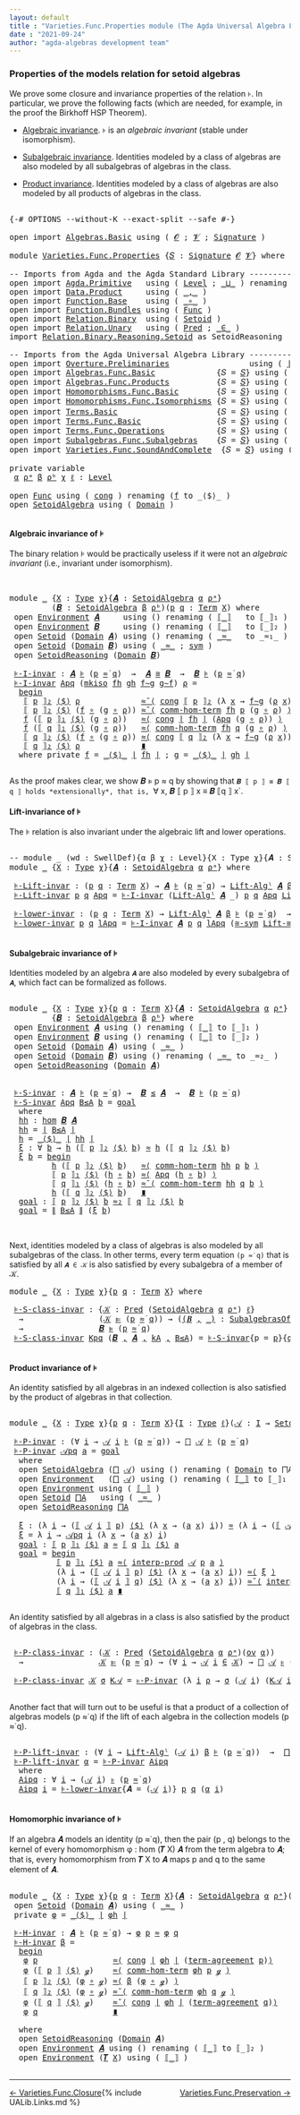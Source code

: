 ```yaml
---
layout: default
title : "Varieties.Func.Properties module (The Agda Universal Algebra Library)"
date : "2021-09-24"
author: "agda-algebras development team"
---
```


### <a id="properties-of-the-models-relation">Properties of the models relation for setoid algebras</a>

We prove some closure and invariance properties of the relation `⊧`.  In particular, we prove the following facts (which are needed, for example, in the proof the Birkhoff HSP Theorem).

* [Algebraic invariance](#algebraic-invariance). `⊧` is an *algebraic invariant* (stable under isomorphism).

* [Subalgebraic invariance](#subalgebraic-invariance). Identities modeled by a class of algebras are also modeled by all subalgebras of algebras in the class.

* [Product invariance](#product-invariance). Identities modeled by a class of algebras are also modeled by all products of algebras in the class.


<pre class="Agda">

<a id="891" class="Symbol">{-#</a> <a id="895" class="Keyword">OPTIONS</a> <a id="903" class="Pragma">--without-K</a> <a id="915" class="Pragma">--exact-split</a> <a id="929" class="Pragma">--safe</a> <a id="936" class="Symbol">#-}</a>

<a id="941" class="Keyword">open</a> <a id="946" class="Keyword">import</a> <a id="953" href="Algebras.Basic.html" class="Module">Algebras.Basic</a> <a id="968" class="Keyword">using</a> <a id="974" class="Symbol">(</a> <a id="976" href="Algebras.Basic.html#1130" class="Generalizable">𝓞</a> <a id="978" class="Symbol">;</a> <a id="980" href="Algebras.Basic.html#1132" class="Generalizable">𝓥</a> <a id="982" class="Symbol">;</a> <a id="984" href="Algebras.Basic.html#3858" class="Function">Signature</a> <a id="994" class="Symbol">)</a>

<a id="997" class="Keyword">module</a> <a id="1004" href="Varieties.Func.Properties.html" class="Module">Varieties.Func.Properties</a> <a id="1030" class="Symbol">{</a><a id="1031" href="Varieties.Func.Properties.html#1031" class="Bound">𝑆</a> <a id="1033" class="Symbol">:</a> <a id="1035" href="Algebras.Basic.html#3858" class="Function">Signature</a> <a id="1045" href="Algebras.Basic.html#1130" class="Generalizable">𝓞</a> <a id="1047" href="Algebras.Basic.html#1132" class="Generalizable">𝓥</a><a id="1048" class="Symbol">}</a> <a id="1050" class="Keyword">where</a>

<a id="1057" class="Comment">-- Imports from Agda and the Agda Standard Library -------------------------------------------</a>
<a id="1152" class="Keyword">open</a> <a id="1157" class="Keyword">import</a> <a id="1164" href="Agda.Primitive.html" class="Module">Agda.Primitive</a>   <a id="1181" class="Keyword">using</a> <a id="1187" class="Symbol">(</a> <a id="1189" href="Agda.Primitive.html#597" class="Postulate">Level</a> <a id="1195" class="Symbol">;</a> <a id="1197" href="Agda.Primitive.html#810" class="Primitive Operator">_⊔_</a> <a id="1201" class="Symbol">)</a> <a id="1203" class="Keyword">renaming</a> <a id="1212" class="Symbol">(</a> <a id="1214" href="Agda.Primitive.html#326" class="Primitive">Set</a> <a id="1218" class="Symbol">to</a> <a id="1221" class="Primitive">Type</a> <a id="1226" class="Symbol">)</a>
<a id="1228" class="Keyword">open</a> <a id="1233" class="Keyword">import</a> <a id="1240" href="Data.Product.html" class="Module">Data.Product</a>     <a id="1257" class="Keyword">using</a> <a id="1263" class="Symbol">(</a> <a id="1265" href="Agda.Builtin.Sigma.html#236" class="InductiveConstructor Operator">_,_</a> <a id="1269" class="Symbol">)</a>
<a id="1271" class="Keyword">open</a> <a id="1276" class="Keyword">import</a> <a id="1283" href="Function.Base.html" class="Module">Function.Base</a>    <a id="1300" class="Keyword">using</a> <a id="1306" class="Symbol">(</a> <a id="1308" href="Function.Base.html#1031" class="Function Operator">_∘_</a> <a id="1312" class="Symbol">)</a>
<a id="1314" class="Keyword">open</a> <a id="1319" class="Keyword">import</a> <a id="1326" href="Function.Bundles.html" class="Module">Function.Bundles</a> <a id="1343" class="Keyword">using</a> <a id="1349" class="Symbol">(</a> <a id="1351" href="Function.Bundles.html#1868" class="Record">Func</a> <a id="1356" class="Symbol">)</a>
<a id="1358" class="Keyword">open</a> <a id="1363" class="Keyword">import</a> <a id="1370" href="Relation.Binary.html" class="Module">Relation.Binary</a>  <a id="1387" class="Keyword">using</a> <a id="1393" class="Symbol">(</a> <a id="1395" href="Relation.Binary.Bundles.html#1009" class="Record">Setoid</a> <a id="1402" class="Symbol">)</a>
<a id="1404" class="Keyword">open</a> <a id="1409" class="Keyword">import</a> <a id="1416" href="Relation.Unary.html" class="Module">Relation.Unary</a>   <a id="1433" class="Keyword">using</a> <a id="1439" class="Symbol">(</a> <a id="1441" href="Relation.Unary.html#1101" class="Function">Pred</a> <a id="1446" class="Symbol">;</a> <a id="1448" href="Relation.Unary.html#1523" class="Function Operator">_∈_</a> <a id="1452" class="Symbol">)</a>
<a id="1454" class="Keyword">import</a> <a id="1461" href="Relation.Binary.Reasoning.Setoid.html" class="Module">Relation.Binary.Reasoning.Setoid</a> <a id="1494" class="Symbol">as</a> <a id="1497" class="Module">SetoidReasoning</a>

<a id="1514" class="Comment">-- Imports from the Agda Universal Algebra Library ---------------------------------------------</a>
<a id="1611" class="Keyword">open</a> <a id="1616" class="Keyword">import</a> <a id="1623" href="Overture.Preliminaries.html" class="Module">Overture.Preliminaries</a>                 <a id="1662" class="Keyword">using</a> <a id="1668" class="Symbol">(</a> <a id="1670" href="Overture.Preliminaries.html#4382" class="Function Operator">∣_∣</a> <a id="1674" class="Symbol">;</a> <a id="1676" href="Overture.Preliminaries.html#4420" class="Function Operator">∥_∥</a> <a id="1680" class="Symbol">)</a>
<a id="1682" class="Keyword">open</a> <a id="1687" class="Keyword">import</a> <a id="1694" href="Algebras.Func.Basic.html" class="Module">Algebras.Func.Basic</a>             <a id="1726" class="Symbol">{</a><a id="1727" class="Argument">𝑆</a> <a id="1729" class="Symbol">=</a> <a id="1731" href="Varieties.Func.Properties.html#1031" class="Bound">𝑆</a><a id="1732" class="Symbol">}</a> <a id="1734" class="Keyword">using</a> <a id="1740" class="Symbol">(</a> <a id="1742" href="Algebras.Func.Basic.html#2874" class="Record">SetoidAlgebra</a> <a id="1756" class="Symbol">;</a> <a id="1758" href="Algebras.Func.Basic.html#4517" class="Function">Lift-Algˡ</a> <a id="1768" class="Symbol">;</a> <a id="1770" href="Algebras.Func.Basic.html#1171" class="Function">ov</a> <a id="1773" class="Symbol">)</a>
<a id="1775" class="Keyword">open</a> <a id="1780" class="Keyword">import</a> <a id="1787" href="Algebras.Func.Products.html" class="Module">Algebras.Func.Products</a>          <a id="1819" class="Symbol">{</a><a id="1820" class="Argument">𝑆</a> <a id="1822" class="Symbol">=</a> <a id="1824" href="Varieties.Func.Properties.html#1031" class="Bound">𝑆</a><a id="1825" class="Symbol">}</a> <a id="1827" class="Keyword">using</a> <a id="1833" class="Symbol">(</a> <a id="1835" href="Algebras.Func.Products.html#1656" class="Function">⨅</a> <a id="1837" class="Symbol">)</a>
<a id="1839" class="Keyword">open</a> <a id="1844" class="Keyword">import</a> <a id="1851" href="Homomorphisms.Func.Basic.html" class="Module">Homomorphisms.Func.Basic</a>        <a id="1883" class="Symbol">{</a><a id="1884" class="Argument">𝑆</a> <a id="1886" class="Symbol">=</a> <a id="1888" href="Varieties.Func.Properties.html#1031" class="Bound">𝑆</a><a id="1889" class="Symbol">}</a> <a id="1891" class="Keyword">using</a> <a id="1897" class="Symbol">(</a> <a id="1899" href="Homomorphisms.Func.Basic.html#2112" class="Function">hom</a> <a id="1903" class="Symbol">)</a>
<a id="1905" class="Keyword">open</a> <a id="1910" class="Keyword">import</a> <a id="1917" href="Homomorphisms.Func.Isomorphisms.html" class="Module">Homomorphisms.Func.Isomorphisms</a> <a id="1949" class="Symbol">{</a><a id="1950" class="Argument">𝑆</a> <a id="1952" class="Symbol">=</a> <a id="1954" href="Varieties.Func.Properties.html#1031" class="Bound">𝑆</a><a id="1955" class="Symbol">}</a> <a id="1957" class="Keyword">using</a> <a id="1963" class="Symbol">(</a> <a id="1965" href="Homomorphisms.Func.Isomorphisms.html#3036" class="Record Operator">_≅_</a> <a id="1969" class="Symbol">;</a> <a id="1971" href="Homomorphisms.Func.Isomorphisms.html#3094" class="InductiveConstructor">mkiso</a> <a id="1977" class="Symbol">;</a> <a id="1979" href="Homomorphisms.Func.Isomorphisms.html#6198" class="Function">Lift-≅ˡ</a> <a id="1987" class="Symbol">;</a> <a id="1989" href="Homomorphisms.Func.Isomorphisms.html#4381" class="Function">≅-sym</a> <a id="1995" class="Symbol">)</a>
<a id="1997" class="Keyword">open</a> <a id="2002" class="Keyword">import</a> <a id="2009" href="Terms.Basic.html" class="Module">Terms.Basic</a>                     <a id="2041" class="Symbol">{</a><a id="2042" class="Argument">𝑆</a> <a id="2044" class="Symbol">=</a> <a id="2046" href="Varieties.Func.Properties.html#1031" class="Bound">𝑆</a><a id="2047" class="Symbol">}</a> <a id="2049" class="Keyword">using</a> <a id="2055" class="Symbol">(</a> <a id="2057" href="Terms.Basic.html#1991" class="Datatype">Term</a> <a id="2062" class="Symbol">;</a> <a id="2064" href="Terms.Basic.html#2032" class="InductiveConstructor">ℊ</a> <a id="2066" class="Symbol">)</a>
<a id="2068" class="Keyword">open</a> <a id="2073" class="Keyword">import</a> <a id="2080" href="Terms.Func.Basic.html" class="Module">Terms.Func.Basic</a>                <a id="2112" class="Symbol">{</a><a id="2113" class="Argument">𝑆</a> <a id="2115" class="Symbol">=</a> <a id="2117" href="Varieties.Func.Properties.html#1031" class="Bound">𝑆</a><a id="2118" class="Symbol">}</a> <a id="2120" class="Keyword">using</a> <a id="2126" class="Symbol">(</a> <a id="2128" href="Terms.Func.Basic.html#2914" class="Function">𝑻</a> <a id="2130" class="Symbol">;</a> <a id="2132" class="Keyword">module</a> <a id="2139" href="Terms.Func.Basic.html#3894" class="Module">Environment</a> <a id="2151" class="Symbol">)</a>
<a id="2153" class="Keyword">open</a> <a id="2158" class="Keyword">import</a> <a id="2165" href="Terms.Func.Operations.html" class="Module">Terms.Func.Operations</a>           <a id="2197" class="Symbol">{</a><a id="2198" class="Argument">𝑆</a> <a id="2200" class="Symbol">=</a> <a id="2202" href="Varieties.Func.Properties.html#1031" class="Bound">𝑆</a><a id="2203" class="Symbol">}</a> <a id="2205" class="Keyword">using</a> <a id="2211" class="Symbol">(</a> <a id="2213" href="Terms.Func.Operations.html#4522" class="Function">comm-hom-term</a> <a id="2227" class="Symbol">;</a> <a id="2229" href="Terms.Func.Operations.html#3449" class="Function">interp-prod</a> <a id="2241" class="Symbol">;</a> <a id="2243" href="Terms.Func.Operations.html#2871" class="Function">term-agreement</a> <a id="2258" class="Symbol">)</a>
<a id="2260" class="Keyword">open</a> <a id="2265" class="Keyword">import</a> <a id="2272" href="Subalgebras.Func.Subalgebras.html" class="Module">Subalgebras.Func.Subalgebras</a>    <a id="2304" class="Symbol">{</a><a id="2305" class="Argument">𝑆</a> <a id="2307" class="Symbol">=</a> <a id="2309" href="Varieties.Func.Properties.html#1031" class="Bound">𝑆</a><a id="2310" class="Symbol">}</a> <a id="2312" class="Keyword">using</a> <a id="2318" class="Symbol">(</a> <a id="2320" href="Subalgebras.Func.Subalgebras.html#1623" class="Function Operator">_≤_</a> <a id="2324" class="Symbol">;</a> <a id="2326" href="Subalgebras.Func.Subalgebras.html#4215" class="Function">SubalgebrasOfClass</a> <a id="2345" class="Symbol">)</a>
<a id="2347" class="Keyword">open</a> <a id="2352" class="Keyword">import</a> <a id="2359" href="Varieties.Func.SoundAndComplete.html" class="Module">Varieties.Func.SoundAndComplete</a>  <a id="2392" class="Symbol">{</a><a id="2393" class="Argument">𝑆</a> <a id="2395" class="Symbol">=</a> <a id="2397" href="Varieties.Func.Properties.html#1031" class="Bound">𝑆</a><a id="2398" class="Symbol">}</a> <a id="2400" class="Keyword">using</a> <a id="2406" class="Symbol">(</a> <a id="2408" href="Varieties.Func.SoundAndComplete.html#2245" class="Function Operator">_⊧_</a> <a id="2412" class="Symbol">;</a> <a id="2414" href="Varieties.Func.SoundAndComplete.html#2668" class="Function Operator">_⊨_</a> <a id="2418" class="Symbol">;</a> <a id="2420" href="Varieties.Func.SoundAndComplete.html#2359" class="Function Operator">_⊫_</a> <a id="2424" class="Symbol">;</a> <a id="2426" href="Varieties.Func.SoundAndComplete.html#2037" class="Record">Eq</a> <a id="2429" class="Symbol">;</a> <a id="2431" href="Varieties.Func.SoundAndComplete.html#2073" class="InductiveConstructor Operator">_≈̇_</a> <a id="2436" class="Symbol">;</a> <a id="2438" href="Varieties.Func.SoundAndComplete.html#2104" class="Field">lhs</a> <a id="2442" class="Symbol">;</a> <a id="2444" href="Varieties.Func.SoundAndComplete.html#2123" class="Field">rhs</a> <a id="2448" class="Symbol">;</a> <a id="2450" href="Varieties.Func.SoundAndComplete.html#4215" class="Datatype Operator">_⊢_▹_≈_</a> <a id="2458" class="Symbol">)</a>

<a id="2461" class="Keyword">private</a> <a id="2469" class="Keyword">variable</a>
 <a id="2479" href="Varieties.Func.Properties.html#2479" class="Generalizable">α</a> <a id="2481" href="Varieties.Func.Properties.html#2481" class="Generalizable">ρᵃ</a> <a id="2484" href="Varieties.Func.Properties.html#2484" class="Generalizable">β</a> <a id="2486" href="Varieties.Func.Properties.html#2486" class="Generalizable">ρᵇ</a> <a id="2489" href="Varieties.Func.Properties.html#2489" class="Generalizable">χ</a> <a id="2491" href="Varieties.Func.Properties.html#2491" class="Generalizable">ℓ</a> <a id="2493" class="Symbol">:</a> <a id="2495" href="Agda.Primitive.html#597" class="Postulate">Level</a>

<a id="2502" class="Keyword">open</a> <a id="2507" href="Function.Bundles.html#1868" class="Module">Func</a> <a id="2512" class="Keyword">using</a> <a id="2518" class="Symbol">(</a> <a id="2520" href="Function.Bundles.html#1938" class="Field">cong</a> <a id="2525" class="Symbol">)</a> <a id="2527" class="Keyword">renaming</a> <a id="2536" class="Symbol">(</a><a id="2537" href="Function.Bundles.html#1919" class="Field">f</a> <a id="2539" class="Symbol">to</a> <a id="2542" class="Field">_⟨$⟩_</a> <a id="2548" class="Symbol">)</a>
<a id="2550" class="Keyword">open</a> <a id="2555" href="Algebras.Func.Basic.html#2874" class="Module">SetoidAlgebra</a> <a id="2569" class="Keyword">using</a> <a id="2575" class="Symbol">(</a> <a id="2577" href="Algebras.Func.Basic.html#2937" class="Field">Domain</a> <a id="2584" class="Symbol">)</a>

</pre>


#### <a id="algebraic-invariance-of-models">Algebraic invariance of ⊧</a>

The binary relation ⊧ would be practically useless if it were not an *algebraic invariant* (i.e., invariant under isomorphism).

<pre class="Agda">


<a id="2819" class="Keyword">module</a> <a id="2826" href="Varieties.Func.Properties.html#2826" class="Module">_</a> <a id="2828" class="Symbol">{</a><a id="2829" href="Varieties.Func.Properties.html#2829" class="Bound">X</a> <a id="2831" class="Symbol">:</a> <a id="2833" href="Varieties.Func.Properties.html#1221" class="Primitive">Type</a> <a id="2838" href="Varieties.Func.Properties.html#2489" class="Generalizable">χ</a><a id="2839" class="Symbol">}{</a><a id="2841" href="Varieties.Func.Properties.html#2841" class="Bound">𝑨</a> <a id="2843" class="Symbol">:</a> <a id="2845" href="Algebras.Func.Basic.html#2874" class="Record">SetoidAlgebra</a> <a id="2859" href="Varieties.Func.Properties.html#2479" class="Generalizable">α</a> <a id="2861" href="Varieties.Func.Properties.html#2481" class="Generalizable">ρᵃ</a><a id="2863" class="Symbol">}</a>
         <a id="2874" class="Symbol">(</a><a id="2875" href="Varieties.Func.Properties.html#2875" class="Bound">𝑩</a> <a id="2877" class="Symbol">:</a> <a id="2879" href="Algebras.Func.Basic.html#2874" class="Record">SetoidAlgebra</a> <a id="2893" href="Varieties.Func.Properties.html#2484" class="Generalizable">β</a> <a id="2895" href="Varieties.Func.Properties.html#2486" class="Generalizable">ρᵇ</a><a id="2897" class="Symbol">)(</a><a id="2899" href="Varieties.Func.Properties.html#2899" class="Bound">p</a> <a id="2901" href="Varieties.Func.Properties.html#2901" class="Bound">q</a> <a id="2903" class="Symbol">:</a> <a id="2905" href="Terms.Basic.html#1991" class="Datatype">Term</a> <a id="2910" href="Varieties.Func.Properties.html#2829" class="Bound">X</a><a id="2911" class="Symbol">)</a> <a id="2913" class="Keyword">where</a>
 <a id="2920" class="Keyword">open</a> <a id="2925" href="Terms.Func.Basic.html#3894" class="Module">Environment</a> <a id="2937" href="Varieties.Func.Properties.html#2841" class="Bound">𝑨</a>     <a id="2943" class="Keyword">using</a> <a id="2949" class="Symbol">()</a> <a id="2952" class="Keyword">renaming</a> <a id="2961" class="Symbol">(</a> <a id="2963" href="Terms.Func.Basic.html#4967" class="Function Operator">⟦_⟧</a>   <a id="2969" class="Symbol">to</a> <a id="2972" class="Function Operator">⟦_⟧₁</a> <a id="2977" class="Symbol">)</a>
 <a id="2980" class="Keyword">open</a> <a id="2985" href="Terms.Func.Basic.html#3894" class="Module">Environment</a> <a id="2997" href="Varieties.Func.Properties.html#2875" class="Bound">𝑩</a>     <a id="3003" class="Keyword">using</a> <a id="3009" class="Symbol">()</a> <a id="3012" class="Keyword">renaming</a> <a id="3021" class="Symbol">(</a> <a id="3023" href="Terms.Func.Basic.html#4967" class="Function Operator">⟦_⟧</a>   <a id="3029" class="Symbol">to</a> <a id="3032" class="Function Operator">⟦_⟧₂</a> <a id="3037" class="Symbol">)</a>
 <a id="3040" class="Keyword">open</a> <a id="3045" href="Relation.Binary.Bundles.html#1009" class="Module">Setoid</a> <a id="3052" class="Symbol">(</a><a id="3053" href="Algebras.Func.Basic.html#2937" class="Field">Domain</a> <a id="3060" href="Varieties.Func.Properties.html#2841" class="Bound">𝑨</a><a id="3061" class="Symbol">)</a> <a id="3063" class="Keyword">using</a> <a id="3069" class="Symbol">()</a> <a id="3072" class="Keyword">renaming</a> <a id="3081" class="Symbol">(</a> <a id="3083" href="Relation.Binary.Bundles.html#1098" class="Field Operator">_≈_</a>   <a id="3089" class="Symbol">to</a> <a id="3092" class="Field Operator">_≈₁_</a> <a id="3097" class="Symbol">)</a>
 <a id="3100" class="Keyword">open</a> <a id="3105" href="Relation.Binary.Bundles.html#1009" class="Module">Setoid</a> <a id="3112" class="Symbol">(</a><a id="3113" href="Algebras.Func.Basic.html#2937" class="Field">Domain</a> <a id="3120" href="Varieties.Func.Properties.html#2875" class="Bound">𝑩</a><a id="3121" class="Symbol">)</a> <a id="3123" class="Keyword">using</a> <a id="3129" class="Symbol">(</a> <a id="3131" href="Relation.Binary.Bundles.html#1098" class="Field Operator">_≈_</a> <a id="3135" class="Symbol">;</a> <a id="3137" href="Relation.Binary.Structures.html#1594" class="Function">sym</a> <a id="3141" class="Symbol">)</a>
 <a id="3144" class="Keyword">open</a> <a id="3149" href="Relation.Binary.Reasoning.Setoid.html" class="Module">SetoidReasoning</a> <a id="3165" class="Symbol">(</a><a id="3166" href="Algebras.Func.Basic.html#2937" class="Field">Domain</a> <a id="3173" href="Varieties.Func.Properties.html#2875" class="Bound">𝑩</a><a id="3174" class="Symbol">)</a>

 <a id="3178" href="Varieties.Func.Properties.html#3178" class="Function">⊧-I-invar</a> <a id="3188" class="Symbol">:</a> <a id="3190" href="Varieties.Func.Properties.html#2841" class="Bound">𝑨</a> <a id="3192" href="Varieties.Func.SoundAndComplete.html#2245" class="Function Operator">⊧</a> <a id="3194" class="Symbol">(</a><a id="3195" href="Varieties.Func.Properties.html#2899" class="Bound">p</a> <a id="3197" href="Varieties.Func.SoundAndComplete.html#2073" class="InductiveConstructor Operator">≈̇</a> <a id="3200" href="Varieties.Func.Properties.html#2901" class="Bound">q</a><a id="3201" class="Symbol">)</a>  <a id="3204" class="Symbol">→</a>  <a id="3207" href="Varieties.Func.Properties.html#2841" class="Bound">𝑨</a> <a id="3209" href="Homomorphisms.Func.Isomorphisms.html#3036" class="Record Operator">≅</a> <a id="3211" href="Varieties.Func.Properties.html#2875" class="Bound">𝑩</a>  <a id="3214" class="Symbol">→</a>  <a id="3217" href="Varieties.Func.Properties.html#2875" class="Bound">𝑩</a> <a id="3219" href="Varieties.Func.SoundAndComplete.html#2245" class="Function Operator">⊧</a> <a id="3221" class="Symbol">(</a><a id="3222" href="Varieties.Func.Properties.html#2899" class="Bound">p</a> <a id="3224" href="Varieties.Func.SoundAndComplete.html#2073" class="InductiveConstructor Operator">≈̇</a> <a id="3227" href="Varieties.Func.Properties.html#2901" class="Bound">q</a><a id="3228" class="Symbol">)</a>
 <a id="3231" href="Varieties.Func.Properties.html#3178" class="Function">⊧-I-invar</a> <a id="3241" href="Varieties.Func.Properties.html#3241" class="Bound">Apq</a> <a id="3245" class="Symbol">(</a><a id="3246" href="Homomorphisms.Func.Isomorphisms.html#3094" class="InductiveConstructor">mkiso</a> <a id="3252" href="Varieties.Func.Properties.html#3252" class="Bound">fh</a> <a id="3255" href="Varieties.Func.Properties.html#3255" class="Bound">gh</a> <a id="3258" href="Varieties.Func.Properties.html#3258" class="Bound">f∼g</a> <a id="3262" href="Varieties.Func.Properties.html#3262" class="Bound">g∼f</a><a id="3265" class="Symbol">)</a> <a id="3267" href="Varieties.Func.Properties.html#3267" class="Bound">ρ</a> <a id="3269" class="Symbol">=</a>
  <a id="3273" href="Relation.Binary.Reasoning.Base.Single.html#1916" class="Function Operator">begin</a>
   <a id="3282" href="Varieties.Func.Properties.html#3032" class="Function Operator">⟦</a> <a id="3284" href="Varieties.Func.Properties.html#2899" class="Bound">p</a> <a id="3286" href="Varieties.Func.Properties.html#3032" class="Function Operator">⟧₂</a> <a id="3289" href="Varieties.Func.Properties.html#2542" class="Field Operator">⟨$⟩</a> <a id="3293" href="Varieties.Func.Properties.html#3267" class="Bound">ρ</a>             <a id="3307" href="Relation.Binary.Reasoning.Setoid.html#1153" class="Function">≈˘⟨</a> <a id="3311" href="Function.Bundles.html#1938" class="Field">cong</a> <a id="3316" href="Varieties.Func.Properties.html#3032" class="Function Operator">⟦</a> <a id="3318" href="Varieties.Func.Properties.html#2899" class="Bound">p</a> <a id="3320" href="Varieties.Func.Properties.html#3032" class="Function Operator">⟧₂</a> <a id="3323" class="Symbol">(λ</a> <a id="3326" href="Varieties.Func.Properties.html#3326" class="Bound">x</a> <a id="3328" class="Symbol">→</a> <a id="3330" href="Varieties.Func.Properties.html#3258" class="Bound">f∼g</a> <a id="3334" class="Symbol">(</a><a id="3335" href="Varieties.Func.Properties.html#3267" class="Bound">ρ</a> <a id="3337" href="Varieties.Func.Properties.html#3326" class="Bound">x</a><a id="3338" class="Symbol">))</a> <a id="3341" href="Relation.Binary.Reasoning.Setoid.html#1153" class="Function">⟩</a>
   <a id="3346" href="Varieties.Func.Properties.html#3032" class="Function Operator">⟦</a> <a id="3348" href="Varieties.Func.Properties.html#2899" class="Bound">p</a> <a id="3350" href="Varieties.Func.Properties.html#3032" class="Function Operator">⟧₂</a> <a id="3353" href="Varieties.Func.Properties.html#2542" class="Field Operator">⟨$⟩</a> <a id="3357" class="Symbol">(</a><a id="3358" href="Varieties.Func.Properties.html#3632" class="Function">f</a> <a id="3360" href="Function.Base.html#1031" class="Function Operator">∘</a> <a id="3362" class="Symbol">(</a><a id="3363" href="Varieties.Func.Properties.html#3651" class="Function">g</a> <a id="3365" href="Function.Base.html#1031" class="Function Operator">∘</a> <a id="3367" href="Varieties.Func.Properties.html#3267" class="Bound">ρ</a><a id="3368" class="Symbol">))</a> <a id="3371" href="Relation.Binary.Reasoning.Setoid.html#1153" class="Function">≈˘⟨</a> <a id="3375" href="Terms.Func.Operations.html#4522" class="Function">comm-hom-term</a> <a id="3389" href="Varieties.Func.Properties.html#3252" class="Bound">fh</a> <a id="3392" href="Varieties.Func.Properties.html#2899" class="Bound">p</a> <a id="3394" class="Symbol">(</a><a id="3395" href="Varieties.Func.Properties.html#3651" class="Function">g</a> <a id="3397" href="Function.Base.html#1031" class="Function Operator">∘</a> <a id="3399" href="Varieties.Func.Properties.html#3267" class="Bound">ρ</a><a id="3400" class="Symbol">)</a> <a id="3402" href="Relation.Binary.Reasoning.Setoid.html#1153" class="Function">⟩</a>
   <a id="3407" href="Varieties.Func.Properties.html#3632" class="Function">f</a> <a id="3409" class="Symbol">(</a><a id="3410" href="Varieties.Func.Properties.html#2972" class="Function Operator">⟦</a> <a id="3412" href="Varieties.Func.Properties.html#2899" class="Bound">p</a> <a id="3414" href="Varieties.Func.Properties.html#2972" class="Function Operator">⟧₁</a> <a id="3417" href="Varieties.Func.Properties.html#2542" class="Field Operator">⟨$⟩</a> <a id="3421" class="Symbol">(</a><a id="3422" href="Varieties.Func.Properties.html#3651" class="Function">g</a> <a id="3424" href="Function.Base.html#1031" class="Function Operator">∘</a> <a id="3426" href="Varieties.Func.Properties.html#3267" class="Bound">ρ</a><a id="3427" class="Symbol">))</a>   <a id="3432" href="Relation.Binary.Reasoning.Setoid.html#1052" class="Function">≈⟨</a> <a id="3435" href="Function.Bundles.html#1938" class="Field">cong</a> <a id="3440" href="Overture.Preliminaries.html#4382" class="Function Operator">∣</a> <a id="3442" href="Varieties.Func.Properties.html#3252" class="Bound">fh</a> <a id="3445" href="Overture.Preliminaries.html#4382" class="Function Operator">∣</a> <a id="3447" class="Symbol">(</a><a id="3448" href="Varieties.Func.Properties.html#3241" class="Bound">Apq</a> <a id="3452" class="Symbol">(</a><a id="3453" href="Varieties.Func.Properties.html#3651" class="Function">g</a> <a id="3455" href="Function.Base.html#1031" class="Function Operator">∘</a> <a id="3457" href="Varieties.Func.Properties.html#3267" class="Bound">ρ</a><a id="3458" class="Symbol">))</a> <a id="3461" href="Relation.Binary.Reasoning.Setoid.html#1052" class="Function">⟩</a>
   <a id="3466" href="Varieties.Func.Properties.html#3632" class="Function">f</a> <a id="3468" class="Symbol">(</a><a id="3469" href="Varieties.Func.Properties.html#2972" class="Function Operator">⟦</a> <a id="3471" href="Varieties.Func.Properties.html#2901" class="Bound">q</a> <a id="3473" href="Varieties.Func.Properties.html#2972" class="Function Operator">⟧₁</a> <a id="3476" href="Varieties.Func.Properties.html#2542" class="Field Operator">⟨$⟩</a> <a id="3480" class="Symbol">(</a><a id="3481" href="Varieties.Func.Properties.html#3651" class="Function">g</a> <a id="3483" href="Function.Base.html#1031" class="Function Operator">∘</a> <a id="3485" href="Varieties.Func.Properties.html#3267" class="Bound">ρ</a><a id="3486" class="Symbol">))</a>   <a id="3491" href="Relation.Binary.Reasoning.Setoid.html#1052" class="Function">≈⟨</a> <a id="3494" href="Terms.Func.Operations.html#4522" class="Function">comm-hom-term</a> <a id="3508" href="Varieties.Func.Properties.html#3252" class="Bound">fh</a> <a id="3511" href="Varieties.Func.Properties.html#2901" class="Bound">q</a> <a id="3513" class="Symbol">(</a><a id="3514" href="Varieties.Func.Properties.html#3651" class="Function">g</a> <a id="3516" href="Function.Base.html#1031" class="Function Operator">∘</a> <a id="3518" href="Varieties.Func.Properties.html#3267" class="Bound">ρ</a><a id="3519" class="Symbol">)</a> <a id="3521" href="Relation.Binary.Reasoning.Setoid.html#1052" class="Function">⟩</a>
   <a id="3526" href="Varieties.Func.Properties.html#3032" class="Function Operator">⟦</a> <a id="3528" href="Varieties.Func.Properties.html#2901" class="Bound">q</a> <a id="3530" href="Varieties.Func.Properties.html#3032" class="Function Operator">⟧₂</a> <a id="3533" href="Varieties.Func.Properties.html#2542" class="Field Operator">⟨$⟩</a> <a id="3537" class="Symbol">(</a><a id="3538" href="Varieties.Func.Properties.html#3632" class="Function">f</a> <a id="3540" href="Function.Base.html#1031" class="Function Operator">∘</a> <a id="3542" class="Symbol">(</a><a id="3543" href="Varieties.Func.Properties.html#3651" class="Function">g</a> <a id="3545" href="Function.Base.html#1031" class="Function Operator">∘</a> <a id="3547" href="Varieties.Func.Properties.html#3267" class="Bound">ρ</a><a id="3548" class="Symbol">))</a> <a id="3551" href="Relation.Binary.Reasoning.Setoid.html#1052" class="Function">≈⟨</a> <a id="3554" href="Function.Bundles.html#1938" class="Field">cong</a> <a id="3559" href="Varieties.Func.Properties.html#3032" class="Function Operator">⟦</a> <a id="3561" href="Varieties.Func.Properties.html#2901" class="Bound">q</a> <a id="3563" href="Varieties.Func.Properties.html#3032" class="Function Operator">⟧₂</a> <a id="3566" class="Symbol">(λ</a> <a id="3569" href="Varieties.Func.Properties.html#3569" class="Bound">x</a> <a id="3571" class="Symbol">→</a> <a id="3573" href="Varieties.Func.Properties.html#3258" class="Bound">f∼g</a> <a id="3577" class="Symbol">(</a><a id="3578" href="Varieties.Func.Properties.html#3267" class="Bound">ρ</a> <a id="3580" href="Varieties.Func.Properties.html#3569" class="Bound">x</a><a id="3581" class="Symbol">))</a> <a id="3584" href="Relation.Binary.Reasoning.Setoid.html#1052" class="Function">⟩</a>
   <a id="3589" href="Varieties.Func.Properties.html#3032" class="Function Operator">⟦</a> <a id="3591" href="Varieties.Func.Properties.html#2901" class="Bound">q</a> <a id="3593" href="Varieties.Func.Properties.html#3032" class="Function Operator">⟧₂</a> <a id="3596" href="Varieties.Func.Properties.html#2542" class="Field Operator">⟨$⟩</a> <a id="3600" href="Varieties.Func.Properties.html#3267" class="Bound">ρ</a>             <a id="3614" href="Relation.Binary.Reasoning.Base.Single.html#2555" class="Function Operator">∎</a>
  <a id="3618" class="Keyword">where</a> <a id="3624" class="Keyword">private</a> <a id="3632" href="Varieties.Func.Properties.html#3632" class="Function">f</a> <a id="3634" class="Symbol">=</a> <a id="3636" href="Varieties.Func.Properties.html#2542" class="Field Operator">_⟨$⟩_</a> <a id="3642" href="Overture.Preliminaries.html#4382" class="Function Operator">∣</a> <a id="3644" href="Varieties.Func.Properties.html#3252" class="Bound">fh</a> <a id="3647" href="Overture.Preliminaries.html#4382" class="Function Operator">∣</a> <a id="3649" class="Symbol">;</a> <a id="3651" href="Varieties.Func.Properties.html#3651" class="Function">g</a> <a id="3653" class="Symbol">=</a> <a id="3655" href="Varieties.Func.Properties.html#2542" class="Field Operator">_⟨$⟩_</a> <a id="3661" href="Overture.Preliminaries.html#4382" class="Function Operator">∣</a> <a id="3663" href="Varieties.Func.Properties.html#3255" class="Bound">gh</a> <a id="3666" href="Overture.Preliminaries.html#4382" class="Function Operator">∣</a>

</pre>


 As the proof makes clear, we show 𝑩 ⊧ p ≈ q by showing that `𝑩 ⟦ p ⟧ ≡ 𝑩 ⟦ q ⟧ holds *extensionally*, that is, `∀ x, 𝑩 ⟦ p ⟧ x ≡ 𝑩 ⟦q ⟧ x`.

#### <a id="lift-invariance">Lift-invariance of ⊧</a>
The ⊧ relation is also invariant under the algebraic lift and lower operations.

<pre class="Agda">

<a id="3973" class="Comment">-- module _ (wd : SwellDef){α β χ : Level}{X : Type χ}{𝑨 : SetoidAlgebra α ρᵃ} where</a>
<a id="4058" class="Keyword">module</a> <a id="4065" href="Varieties.Func.Properties.html#4065" class="Module">_</a> <a id="4067" class="Symbol">{</a><a id="4068" href="Varieties.Func.Properties.html#4068" class="Bound">X</a> <a id="4070" class="Symbol">:</a> <a id="4072" href="Varieties.Func.Properties.html#1221" class="Primitive">Type</a> <a id="4077" href="Varieties.Func.Properties.html#2489" class="Generalizable">χ</a><a id="4078" class="Symbol">}{</a><a id="4080" href="Varieties.Func.Properties.html#4080" class="Bound">𝑨</a> <a id="4082" class="Symbol">:</a> <a id="4084" href="Algebras.Func.Basic.html#2874" class="Record">SetoidAlgebra</a> <a id="4098" href="Varieties.Func.Properties.html#2479" class="Generalizable">α</a> <a id="4100" href="Varieties.Func.Properties.html#2481" class="Generalizable">ρᵃ</a><a id="4102" class="Symbol">}</a> <a id="4104" class="Keyword">where</a>

 <a id="4112" href="Varieties.Func.Properties.html#4112" class="Function">⊧-Lift-invar</a> <a id="4125" class="Symbol">:</a> <a id="4127" class="Symbol">(</a><a id="4128" href="Varieties.Func.Properties.html#4128" class="Bound">p</a> <a id="4130" href="Varieties.Func.Properties.html#4130" class="Bound">q</a> <a id="4132" class="Symbol">:</a> <a id="4134" href="Terms.Basic.html#1991" class="Datatype">Term</a> <a id="4139" href="Varieties.Func.Properties.html#4068" class="Bound">X</a><a id="4140" class="Symbol">)</a> <a id="4142" class="Symbol">→</a> <a id="4144" href="Varieties.Func.Properties.html#4080" class="Bound">𝑨</a> <a id="4146" href="Varieties.Func.SoundAndComplete.html#2245" class="Function Operator">⊧</a> <a id="4148" class="Symbol">(</a><a id="4149" href="Varieties.Func.Properties.html#4128" class="Bound">p</a> <a id="4151" href="Varieties.Func.SoundAndComplete.html#2073" class="InductiveConstructor Operator">≈̇</a> <a id="4154" href="Varieties.Func.Properties.html#4130" class="Bound">q</a><a id="4155" class="Symbol">)</a> <a id="4157" class="Symbol">→</a> <a id="4159" href="Algebras.Func.Basic.html#4517" class="Function">Lift-Algˡ</a> <a id="4169" href="Varieties.Func.Properties.html#4080" class="Bound">𝑨</a> <a id="4171" href="Varieties.Func.Properties.html#2484" class="Generalizable">β</a> <a id="4173" href="Varieties.Func.SoundAndComplete.html#2245" class="Function Operator">⊧</a> <a id="4175" class="Symbol">(</a><a id="4176" href="Varieties.Func.Properties.html#4128" class="Bound">p</a> <a id="4178" href="Varieties.Func.SoundAndComplete.html#2073" class="InductiveConstructor Operator">≈̇</a> <a id="4181" href="Varieties.Func.Properties.html#4130" class="Bound">q</a><a id="4182" class="Symbol">)</a>
 <a id="4185" href="Varieties.Func.Properties.html#4112" class="Function">⊧-Lift-invar</a> <a id="4198" href="Varieties.Func.Properties.html#4198" class="Bound">p</a> <a id="4200" href="Varieties.Func.Properties.html#4200" class="Bound">q</a> <a id="4202" href="Varieties.Func.Properties.html#4202" class="Bound">Apq</a> <a id="4206" class="Symbol">=</a> <a id="4208" href="Varieties.Func.Properties.html#3178" class="Function">⊧-I-invar</a> <a id="4218" class="Symbol">(</a><a id="4219" href="Algebras.Func.Basic.html#4517" class="Function">Lift-Algˡ</a> <a id="4229" href="Varieties.Func.Properties.html#4080" class="Bound">𝑨</a> <a id="4231" class="Symbol">_)</a> <a id="4234" href="Varieties.Func.Properties.html#4198" class="Bound">p</a> <a id="4236" href="Varieties.Func.Properties.html#4200" class="Bound">q</a> <a id="4238" href="Varieties.Func.Properties.html#4202" class="Bound">Apq</a> <a id="4242" href="Homomorphisms.Func.Isomorphisms.html#6198" class="Function">Lift-≅ˡ</a>

 <a id="4252" href="Varieties.Func.Properties.html#4252" class="Function">⊧-lower-invar</a> <a id="4266" class="Symbol">:</a> <a id="4268" class="Symbol">(</a><a id="4269" href="Varieties.Func.Properties.html#4269" class="Bound">p</a> <a id="4271" href="Varieties.Func.Properties.html#4271" class="Bound">q</a> <a id="4273" class="Symbol">:</a> <a id="4275" href="Terms.Basic.html#1991" class="Datatype">Term</a> <a id="4280" href="Varieties.Func.Properties.html#4068" class="Bound">X</a><a id="4281" class="Symbol">)</a> <a id="4283" class="Symbol">→</a> <a id="4285" href="Algebras.Func.Basic.html#4517" class="Function">Lift-Algˡ</a> <a id="4295" href="Varieties.Func.Properties.html#4080" class="Bound">𝑨</a> <a id="4297" href="Varieties.Func.Properties.html#2484" class="Generalizable">β</a> <a id="4299" href="Varieties.Func.SoundAndComplete.html#2245" class="Function Operator">⊧</a> <a id="4301" class="Symbol">(</a><a id="4302" href="Varieties.Func.Properties.html#4269" class="Bound">p</a> <a id="4304" href="Varieties.Func.SoundAndComplete.html#2073" class="InductiveConstructor Operator">≈̇</a> <a id="4307" href="Varieties.Func.Properties.html#4271" class="Bound">q</a><a id="4308" class="Symbol">)</a>  <a id="4311" class="Symbol">→</a>  <a id="4314" href="Varieties.Func.Properties.html#4080" class="Bound">𝑨</a> <a id="4316" href="Varieties.Func.SoundAndComplete.html#2245" class="Function Operator">⊧</a> <a id="4318" class="Symbol">(</a><a id="4319" href="Varieties.Func.Properties.html#4269" class="Bound">p</a> <a id="4321" href="Varieties.Func.SoundAndComplete.html#2073" class="InductiveConstructor Operator">≈̇</a> <a id="4324" href="Varieties.Func.Properties.html#4271" class="Bound">q</a><a id="4325" class="Symbol">)</a>
 <a id="4328" href="Varieties.Func.Properties.html#4252" class="Function">⊧-lower-invar</a> <a id="4342" href="Varieties.Func.Properties.html#4342" class="Bound">p</a> <a id="4344" href="Varieties.Func.Properties.html#4344" class="Bound">q</a> <a id="4346" href="Varieties.Func.Properties.html#4346" class="Bound">lApq</a> <a id="4351" class="Symbol">=</a> <a id="4353" href="Varieties.Func.Properties.html#3178" class="Function">⊧-I-invar</a> <a id="4363" href="Varieties.Func.Properties.html#4080" class="Bound">𝑨</a> <a id="4365" href="Varieties.Func.Properties.html#4342" class="Bound">p</a> <a id="4367" href="Varieties.Func.Properties.html#4344" class="Bound">q</a> <a id="4369" href="Varieties.Func.Properties.html#4346" class="Bound">lApq</a> <a id="4374" class="Symbol">(</a><a id="4375" href="Homomorphisms.Func.Isomorphisms.html#4381" class="Function">≅-sym</a> <a id="4381" href="Homomorphisms.Func.Isomorphisms.html#6198" class="Function">Lift-≅ˡ</a><a id="4388" class="Symbol">)</a>

</pre>



#### <a id="subalgebraic-invariance">Subalgebraic invariance of ⊧</a>

Identities modeled by an algebra `𝑨` are also modeled by every subalgebra of `𝑨`, which fact can be formalized as follows.

<pre class="Agda">

<a id="4614" class="Keyword">module</a> <a id="4621" href="Varieties.Func.Properties.html#4621" class="Module">_</a> <a id="4623" class="Symbol">{</a><a id="4624" href="Varieties.Func.Properties.html#4624" class="Bound">X</a> <a id="4626" class="Symbol">:</a> <a id="4628" href="Varieties.Func.Properties.html#1221" class="Primitive">Type</a> <a id="4633" href="Varieties.Func.Properties.html#2489" class="Generalizable">χ</a><a id="4634" class="Symbol">}{</a><a id="4636" href="Varieties.Func.Properties.html#4636" class="Bound">p</a> <a id="4638" href="Varieties.Func.Properties.html#4638" class="Bound">q</a> <a id="4640" class="Symbol">:</a> <a id="4642" href="Terms.Basic.html#1991" class="Datatype">Term</a> <a id="4647" href="Varieties.Func.Properties.html#4624" class="Bound">X</a><a id="4648" class="Symbol">}{</a><a id="4650" href="Varieties.Func.Properties.html#4650" class="Bound">𝑨</a> <a id="4652" class="Symbol">:</a> <a id="4654" href="Algebras.Func.Basic.html#2874" class="Record">SetoidAlgebra</a> <a id="4668" href="Varieties.Func.Properties.html#2479" class="Generalizable">α</a> <a id="4670" href="Varieties.Func.Properties.html#2481" class="Generalizable">ρᵃ</a><a id="4672" class="Symbol">}</a>
         <a id="4683" class="Symbol">{</a><a id="4684" href="Varieties.Func.Properties.html#4684" class="Bound">𝑩</a> <a id="4686" class="Symbol">:</a> <a id="4688" href="Algebras.Func.Basic.html#2874" class="Record">SetoidAlgebra</a> <a id="4702" href="Varieties.Func.Properties.html#2484" class="Generalizable">β</a> <a id="4704" href="Varieties.Func.Properties.html#2486" class="Generalizable">ρᵇ</a><a id="4706" class="Symbol">}</a> <a id="4708" class="Keyword">where</a>
 <a id="4715" class="Keyword">open</a> <a id="4720" href="Terms.Func.Basic.html#3894" class="Module">Environment</a> <a id="4732" href="Varieties.Func.Properties.html#4650" class="Bound">𝑨</a> <a id="4734" class="Keyword">using</a> <a id="4740" class="Symbol">()</a> <a id="4743" class="Keyword">renaming</a> <a id="4752" class="Symbol">(</a> <a id="4754" href="Terms.Func.Basic.html#4967" class="Function Operator">⟦_⟧</a> <a id="4758" class="Symbol">to</a> <a id="4761" class="Function Operator">⟦_⟧₁</a> <a id="4766" class="Symbol">)</a>
 <a id="4769" class="Keyword">open</a> <a id="4774" href="Terms.Func.Basic.html#3894" class="Module">Environment</a> <a id="4786" href="Varieties.Func.Properties.html#4684" class="Bound">𝑩</a> <a id="4788" class="Keyword">using</a> <a id="4794" class="Symbol">()</a> <a id="4797" class="Keyword">renaming</a> <a id="4806" class="Symbol">(</a> <a id="4808" href="Terms.Func.Basic.html#4967" class="Function Operator">⟦_⟧</a> <a id="4812" class="Symbol">to</a> <a id="4815" class="Function Operator">⟦_⟧₂</a> <a id="4820" class="Symbol">)</a>
 <a id="4823" class="Keyword">open</a> <a id="4828" href="Relation.Binary.Bundles.html#1009" class="Module">Setoid</a> <a id="4835" class="Symbol">(</a><a id="4836" href="Algebras.Func.Basic.html#2937" class="Field">Domain</a> <a id="4843" href="Varieties.Func.Properties.html#4650" class="Bound">𝑨</a><a id="4844" class="Symbol">)</a> <a id="4846" class="Keyword">using</a> <a id="4852" class="Symbol">(</a> <a id="4854" href="Relation.Binary.Bundles.html#1098" class="Field Operator">_≈_</a> <a id="4858" class="Symbol">)</a>
 <a id="4861" class="Keyword">open</a> <a id="4866" href="Relation.Binary.Bundles.html#1009" class="Module">Setoid</a> <a id="4873" class="Symbol">(</a><a id="4874" href="Algebras.Func.Basic.html#2937" class="Field">Domain</a> <a id="4881" href="Varieties.Func.Properties.html#4684" class="Bound">𝑩</a><a id="4882" class="Symbol">)</a> <a id="4884" class="Keyword">using</a> <a id="4890" class="Symbol">()</a> <a id="4893" class="Keyword">renaming</a> <a id="4902" class="Symbol">(</a> <a id="4904" href="Relation.Binary.Bundles.html#1098" class="Field Operator">_≈_</a> <a id="4908" class="Symbol">to</a> <a id="4911" class="Field Operator">_≈₂_</a> <a id="4916" class="Symbol">)</a>
 <a id="4919" class="Keyword">open</a> <a id="4924" href="Relation.Binary.Reasoning.Setoid.html" class="Module">SetoidReasoning</a> <a id="4940" class="Symbol">(</a><a id="4941" href="Algebras.Func.Basic.html#2937" class="Field">Domain</a> <a id="4948" href="Varieties.Func.Properties.html#4650" class="Bound">𝑨</a><a id="4949" class="Symbol">)</a>


 <a id="4954" href="Varieties.Func.Properties.html#4954" class="Function">⊧-S-invar</a> <a id="4964" class="Symbol">:</a> <a id="4966" href="Varieties.Func.Properties.html#4650" class="Bound">𝑨</a> <a id="4968" href="Varieties.Func.SoundAndComplete.html#2245" class="Function Operator">⊧</a> <a id="4970" class="Symbol">(</a><a id="4971" href="Varieties.Func.Properties.html#4636" class="Bound">p</a> <a id="4973" href="Varieties.Func.SoundAndComplete.html#2073" class="InductiveConstructor Operator">≈̇</a> <a id="4976" href="Varieties.Func.Properties.html#4638" class="Bound">q</a><a id="4977" class="Symbol">)</a> <a id="4979" class="Symbol">→</a>  <a id="4982" href="Varieties.Func.Properties.html#4684" class="Bound">𝑩</a> <a id="4984" href="Subalgebras.Func.Subalgebras.html#1623" class="Function Operator">≤</a> <a id="4986" href="Varieties.Func.Properties.html#4650" class="Bound">𝑨</a>  <a id="4989" class="Symbol">→</a>  <a id="4992" href="Varieties.Func.Properties.html#4684" class="Bound">𝑩</a> <a id="4994" href="Varieties.Func.SoundAndComplete.html#2245" class="Function Operator">⊧</a> <a id="4996" class="Symbol">(</a><a id="4997" href="Varieties.Func.Properties.html#4636" class="Bound">p</a> <a id="4999" href="Varieties.Func.SoundAndComplete.html#2073" class="InductiveConstructor Operator">≈̇</a> <a id="5002" href="Varieties.Func.Properties.html#4638" class="Bound">q</a><a id="5003" class="Symbol">)</a>
 <a id="5006" href="Varieties.Func.Properties.html#4954" class="Function">⊧-S-invar</a> <a id="5016" href="Varieties.Func.Properties.html#5016" class="Bound">Apq</a> <a id="5020" href="Varieties.Func.Properties.html#5020" class="Bound">B≤A</a> <a id="5024" href="Varieties.Func.Properties.html#5024" class="Bound">b</a> <a id="5026" class="Symbol">=</a> <a id="5028" href="Varieties.Func.Properties.html#5338" class="Function">goal</a>
  <a id="5035" class="Keyword">where</a>
  <a id="5043" href="Varieties.Func.Properties.html#5043" class="Function">hh</a> <a id="5046" class="Symbol">:</a> <a id="5048" href="Homomorphisms.Func.Basic.html#2112" class="Function">hom</a> <a id="5052" href="Varieties.Func.Properties.html#4684" class="Bound">𝑩</a> <a id="5054" href="Varieties.Func.Properties.html#4650" class="Bound">𝑨</a>
  <a id="5058" href="Varieties.Func.Properties.html#5043" class="Function">hh</a> <a id="5061" class="Symbol">=</a> <a id="5063" href="Overture.Preliminaries.html#4382" class="Function Operator">∣</a> <a id="5065" href="Varieties.Func.Properties.html#5020" class="Bound">B≤A</a> <a id="5069" href="Overture.Preliminaries.html#4382" class="Function Operator">∣</a>
  <a id="5073" href="Varieties.Func.Properties.html#5073" class="Function">h</a> <a id="5075" class="Symbol">=</a> <a id="5077" href="Varieties.Func.Properties.html#2542" class="Field Operator">_⟨$⟩_</a> <a id="5083" href="Overture.Preliminaries.html#4382" class="Function Operator">∣</a> <a id="5085" href="Varieties.Func.Properties.html#5043" class="Function">hh</a> <a id="5088" href="Overture.Preliminaries.html#4382" class="Function Operator">∣</a>
  <a id="5092" href="Varieties.Func.Properties.html#5092" class="Function">ξ</a> <a id="5094" class="Symbol">:</a> <a id="5096" class="Symbol">∀</a> <a id="5098" href="Varieties.Func.Properties.html#5098" class="Bound">b</a> <a id="5100" class="Symbol">→</a> <a id="5102" href="Varieties.Func.Properties.html#5073" class="Function">h</a> <a id="5104" class="Symbol">(</a><a id="5105" href="Varieties.Func.Properties.html#4815" class="Function Operator">⟦</a> <a id="5107" href="Varieties.Func.Properties.html#4636" class="Bound">p</a> <a id="5109" href="Varieties.Func.Properties.html#4815" class="Function Operator">⟧₂</a> <a id="5112" href="Varieties.Func.Properties.html#2542" class="Field Operator">⟨$⟩</a> <a id="5116" href="Varieties.Func.Properties.html#5098" class="Bound">b</a><a id="5117" class="Symbol">)</a> <a id="5119" href="Relation.Binary.Bundles.html#1098" class="Function Operator">≈</a> <a id="5121" href="Varieties.Func.Properties.html#5073" class="Function">h</a> <a id="5123" class="Symbol">(</a><a id="5124" href="Varieties.Func.Properties.html#4815" class="Function Operator">⟦</a> <a id="5126" href="Varieties.Func.Properties.html#4638" class="Bound">q</a> <a id="5128" href="Varieties.Func.Properties.html#4815" class="Function Operator">⟧₂</a> <a id="5131" href="Varieties.Func.Properties.html#2542" class="Field Operator">⟨$⟩</a> <a id="5135" href="Varieties.Func.Properties.html#5098" class="Bound">b</a><a id="5136" class="Symbol">)</a>
  <a id="5140" href="Varieties.Func.Properties.html#5092" class="Function">ξ</a> <a id="5142" href="Varieties.Func.Properties.html#5142" class="Bound">b</a> <a id="5144" class="Symbol">=</a> <a id="5146" href="Relation.Binary.Reasoning.Base.Single.html#1916" class="Function Operator">begin</a>
         <a id="5161" href="Varieties.Func.Properties.html#5073" class="Function">h</a> <a id="5163" class="Symbol">(</a><a id="5164" href="Varieties.Func.Properties.html#4815" class="Function Operator">⟦</a> <a id="5166" href="Varieties.Func.Properties.html#4636" class="Bound">p</a> <a id="5168" href="Varieties.Func.Properties.html#4815" class="Function Operator">⟧₂</a> <a id="5171" href="Varieties.Func.Properties.html#2542" class="Field Operator">⟨$⟩</a> <a id="5175" href="Varieties.Func.Properties.html#5142" class="Bound">b</a><a id="5176" class="Symbol">)</a>   <a id="5180" href="Relation.Binary.Reasoning.Setoid.html#1052" class="Function">≈⟨</a> <a id="5183" href="Terms.Func.Operations.html#4522" class="Function">comm-hom-term</a> <a id="5197" href="Varieties.Func.Properties.html#5043" class="Function">hh</a> <a id="5200" href="Varieties.Func.Properties.html#4636" class="Bound">p</a> <a id="5202" href="Varieties.Func.Properties.html#5142" class="Bound">b</a> <a id="5204" href="Relation.Binary.Reasoning.Setoid.html#1052" class="Function">⟩</a>
         <a id="5215" href="Varieties.Func.Properties.html#4761" class="Function Operator">⟦</a> <a id="5217" href="Varieties.Func.Properties.html#4636" class="Bound">p</a> <a id="5219" href="Varieties.Func.Properties.html#4761" class="Function Operator">⟧₁</a> <a id="5222" href="Varieties.Func.Properties.html#2542" class="Field Operator">⟨$⟩</a> <a id="5226" class="Symbol">(</a><a id="5227" href="Varieties.Func.Properties.html#5073" class="Function">h</a> <a id="5229" href="Function.Base.html#1031" class="Function Operator">∘</a> <a id="5231" href="Varieties.Func.Properties.html#5142" class="Bound">b</a><a id="5232" class="Symbol">)</a> <a id="5234" href="Relation.Binary.Reasoning.Setoid.html#1052" class="Function">≈⟨</a> <a id="5237" href="Varieties.Func.Properties.html#5016" class="Bound">Apq</a> <a id="5241" class="Symbol">(</a><a id="5242" href="Varieties.Func.Properties.html#5073" class="Function">h</a> <a id="5244" href="Function.Base.html#1031" class="Function Operator">∘</a> <a id="5246" href="Varieties.Func.Properties.html#5142" class="Bound">b</a><a id="5247" class="Symbol">)</a> <a id="5249" href="Relation.Binary.Reasoning.Setoid.html#1052" class="Function">⟩</a>
         <a id="5260" href="Varieties.Func.Properties.html#4761" class="Function Operator">⟦</a> <a id="5262" href="Varieties.Func.Properties.html#4638" class="Bound">q</a> <a id="5264" href="Varieties.Func.Properties.html#4761" class="Function Operator">⟧₁</a> <a id="5267" href="Varieties.Func.Properties.html#2542" class="Field Operator">⟨$⟩</a> <a id="5271" class="Symbol">(</a><a id="5272" href="Varieties.Func.Properties.html#5073" class="Function">h</a> <a id="5274" href="Function.Base.html#1031" class="Function Operator">∘</a> <a id="5276" href="Varieties.Func.Properties.html#5142" class="Bound">b</a><a id="5277" class="Symbol">)</a> <a id="5279" href="Relation.Binary.Reasoning.Setoid.html#1153" class="Function">≈˘⟨</a> <a id="5283" href="Terms.Func.Operations.html#4522" class="Function">comm-hom-term</a> <a id="5297" href="Varieties.Func.Properties.html#5043" class="Function">hh</a> <a id="5300" href="Varieties.Func.Properties.html#4638" class="Bound">q</a> <a id="5302" href="Varieties.Func.Properties.html#5142" class="Bound">b</a> <a id="5304" href="Relation.Binary.Reasoning.Setoid.html#1153" class="Function">⟩</a>
         <a id="5315" href="Varieties.Func.Properties.html#5073" class="Function">h</a> <a id="5317" class="Symbol">(</a><a id="5318" href="Varieties.Func.Properties.html#4815" class="Function Operator">⟦</a> <a id="5320" href="Varieties.Func.Properties.html#4638" class="Bound">q</a> <a id="5322" href="Varieties.Func.Properties.html#4815" class="Function Operator">⟧₂</a> <a id="5325" href="Varieties.Func.Properties.html#2542" class="Field Operator">⟨$⟩</a> <a id="5329" href="Varieties.Func.Properties.html#5142" class="Bound">b</a><a id="5330" class="Symbol">)</a>   <a id="5334" href="Relation.Binary.Reasoning.Base.Single.html#2555" class="Function Operator">∎</a>
  <a id="5338" href="Varieties.Func.Properties.html#5338" class="Function">goal</a> <a id="5343" class="Symbol">:</a> <a id="5345" href="Varieties.Func.Properties.html#4815" class="Function Operator">⟦</a> <a id="5347" href="Varieties.Func.Properties.html#4636" class="Bound">p</a> <a id="5349" href="Varieties.Func.Properties.html#4815" class="Function Operator">⟧₂</a> <a id="5352" href="Varieties.Func.Properties.html#2542" class="Field Operator">⟨$⟩</a> <a id="5356" href="Varieties.Func.Properties.html#5024" class="Bound">b</a> <a id="5358" href="Varieties.Func.Properties.html#4911" class="Function Operator">≈₂</a> <a id="5361" href="Varieties.Func.Properties.html#4815" class="Function Operator">⟦</a> <a id="5363" href="Varieties.Func.Properties.html#4638" class="Bound">q</a> <a id="5365" href="Varieties.Func.Properties.html#4815" class="Function Operator">⟧₂</a> <a id="5368" href="Varieties.Func.Properties.html#2542" class="Field Operator">⟨$⟩</a> <a id="5372" href="Varieties.Func.Properties.html#5024" class="Bound">b</a>
  <a id="5376" href="Varieties.Func.Properties.html#5338" class="Function">goal</a> <a id="5381" class="Symbol">=</a> <a id="5383" href="Overture.Preliminaries.html#4420" class="Function Operator">∥</a> <a id="5385" href="Varieties.Func.Properties.html#5020" class="Bound">B≤A</a> <a id="5389" href="Overture.Preliminaries.html#4420" class="Function Operator">∥</a> <a id="5391" class="Symbol">(</a><a id="5392" href="Varieties.Func.Properties.html#5092" class="Function">ξ</a> <a id="5394" href="Varieties.Func.Properties.html#5024" class="Bound">b</a><a id="5395" class="Symbol">)</a>


</pre>

Next, identities modeled by a class of algebras is also modeled by all subalgebras of the class.  In other terms, every term equation `(p ≈̇ q)` that is satisfied by all `𝑨 ∈ 𝒦` is also satisfied by every subalgebra of a member of 𝒦.

<pre class="Agda">
<a id="5659" class="Keyword">module</a> <a id="5666" href="Varieties.Func.Properties.html#5666" class="Module">_</a> <a id="5668" class="Symbol">{</a><a id="5669" href="Varieties.Func.Properties.html#5669" class="Bound">X</a> <a id="5671" class="Symbol">:</a> <a id="5673" href="Varieties.Func.Properties.html#1221" class="Primitive">Type</a> <a id="5678" href="Varieties.Func.Properties.html#2489" class="Generalizable">χ</a><a id="5679" class="Symbol">}{</a><a id="5681" href="Varieties.Func.Properties.html#5681" class="Bound">p</a> <a id="5683" href="Varieties.Func.Properties.html#5683" class="Bound">q</a> <a id="5685" class="Symbol">:</a> <a id="5687" href="Terms.Basic.html#1991" class="Datatype">Term</a> <a id="5692" href="Varieties.Func.Properties.html#5669" class="Bound">X</a><a id="5693" class="Symbol">}</a> <a id="5695" class="Keyword">where</a>

 <a id="5703" href="Varieties.Func.Properties.html#5703" class="Function">⊧-S-class-invar</a> <a id="5719" class="Symbol">:</a> <a id="5721" class="Symbol">{</a><a id="5722" href="Varieties.Func.Properties.html#5722" class="Bound">𝒦</a> <a id="5724" class="Symbol">:</a> <a id="5726" href="Relation.Unary.html#1101" class="Function">Pred</a> <a id="5731" class="Symbol">(</a><a id="5732" href="Algebras.Func.Basic.html#2874" class="Record">SetoidAlgebra</a> <a id="5746" href="Varieties.Func.Properties.html#2479" class="Generalizable">α</a> <a id="5748" href="Varieties.Func.Properties.html#2481" class="Generalizable">ρᵃ</a><a id="5750" class="Symbol">)</a> <a id="5752" href="Varieties.Func.Properties.html#2491" class="Generalizable">ℓ</a><a id="5753" class="Symbol">}</a>
  <a id="5757" class="Symbol">→</a>                <a id="5774" class="Symbol">(</a><a id="5775" href="Varieties.Func.Properties.html#5722" class="Bound">𝒦</a> <a id="5777" href="Varieties.Func.SoundAndComplete.html#2359" class="Function Operator">⊫</a> <a id="5779" class="Symbol">(</a><a id="5780" href="Varieties.Func.Properties.html#5681" class="Bound">p</a> <a id="5782" href="Varieties.Func.SoundAndComplete.html#2073" class="InductiveConstructor Operator">≈̇</a> <a id="5785" href="Varieties.Func.Properties.html#5683" class="Bound">q</a><a id="5786" class="Symbol">))</a> <a id="5789" class="Symbol">→</a> <a id="5791" class="Symbol">(</a><a id="5792" href="Varieties.Func.Properties.html#5792" class="Symbol">(</a><a id="5793" href="Varieties.Func.Properties.html#5793" class="Bound">𝑩</a> <a id="5795" href="Agda.Builtin.Sigma.html#236" class="InductiveConstructor Operator">,</a> <a id="5797" href="Varieties.Func.Properties.html#5792" class="Symbol">_)</a> <a id="5800" class="Symbol">:</a> <a id="5802" href="Subalgebras.Func.Subalgebras.html#4215" class="Function">SubalgebrasOfClass</a> <a id="5821" href="Varieties.Func.Properties.html#5722" class="Bound">𝒦</a> <a id="5823" class="Symbol">{</a><a id="5824" href="Varieties.Func.Properties.html#2484" class="Generalizable">β</a><a id="5825" class="Symbol">}{</a><a id="5827" href="Varieties.Func.Properties.html#2486" class="Generalizable">ρᵇ</a><a id="5829" class="Symbol">})</a>
  <a id="5834" class="Symbol">→</a>                <a id="5851" href="Varieties.Func.Properties.html#5793" class="Bound">𝑩</a> <a id="5853" href="Varieties.Func.SoundAndComplete.html#2245" class="Function Operator">⊧</a> <a id="5855" class="Symbol">(</a><a id="5856" href="Varieties.Func.Properties.html#5681" class="Bound">p</a> <a id="5858" href="Varieties.Func.SoundAndComplete.html#2073" class="InductiveConstructor Operator">≈̇</a> <a id="5861" href="Varieties.Func.Properties.html#5683" class="Bound">q</a><a id="5862" class="Symbol">)</a>
 <a id="5865" href="Varieties.Func.Properties.html#5703" class="Function">⊧-S-class-invar</a> <a id="5881" href="Varieties.Func.Properties.html#5881" class="Bound">Kpq</a> <a id="5885" class="Symbol">(</a><a id="5886" href="Varieties.Func.Properties.html#5886" class="Bound">𝑩</a> <a id="5888" href="Agda.Builtin.Sigma.html#236" class="InductiveConstructor Operator">,</a> <a id="5890" href="Varieties.Func.Properties.html#5890" class="Bound">𝑨</a> <a id="5892" href="Agda.Builtin.Sigma.html#236" class="InductiveConstructor Operator">,</a> <a id="5894" href="Varieties.Func.Properties.html#5894" class="Bound">kA</a> <a id="5897" href="Agda.Builtin.Sigma.html#236" class="InductiveConstructor Operator">,</a> <a id="5899" href="Varieties.Func.Properties.html#5899" class="Bound">B≤A</a><a id="5902" class="Symbol">)</a> <a id="5904" class="Symbol">=</a> <a id="5906" href="Varieties.Func.Properties.html#4954" class="Function">⊧-S-invar</a><a id="5915" class="Symbol">{</a><a id="5916" class="Argument">p</a> <a id="5918" class="Symbol">=</a> <a id="5920" href="Varieties.Func.Properties.html#5681" class="Bound">p</a><a id="5921" class="Symbol">}{</a><a id="5923" href="Varieties.Func.Properties.html#5683" class="Bound">q</a><a id="5924" class="Symbol">}</a> <a id="5926" class="Symbol">(</a><a id="5927" href="Varieties.Func.Properties.html#5881" class="Bound">Kpq</a> <a id="5931" href="Varieties.Func.Properties.html#5890" class="Bound">𝑨</a> <a id="5933" href="Varieties.Func.Properties.html#5894" class="Bound">kA</a><a id="5935" class="Symbol">)</a> <a id="5937" href="Varieties.Func.Properties.html#5899" class="Bound">B≤A</a>

</pre>



#### <a id="product-invariance">Product invariance of ⊧</a>

An identity satisfied by all algebras in an indexed collection is also satisfied by the product of algebras in that collection.

<pre class="Agda">

<a id="6160" class="Keyword">module</a> <a id="6167" href="Varieties.Func.Properties.html#6167" class="Module">_</a> <a id="6169" class="Symbol">{</a><a id="6170" href="Varieties.Func.Properties.html#6170" class="Bound">X</a> <a id="6172" class="Symbol">:</a> <a id="6174" href="Varieties.Func.Properties.html#1221" class="Primitive">Type</a> <a id="6179" href="Varieties.Func.Properties.html#2489" class="Generalizable">χ</a><a id="6180" class="Symbol">}{</a><a id="6182" href="Varieties.Func.Properties.html#6182" class="Bound">p</a> <a id="6184" href="Varieties.Func.Properties.html#6184" class="Bound">q</a> <a id="6186" class="Symbol">:</a> <a id="6188" href="Terms.Basic.html#1991" class="Datatype">Term</a> <a id="6193" href="Varieties.Func.Properties.html#6170" class="Bound">X</a><a id="6194" class="Symbol">}{</a><a id="6196" href="Varieties.Func.Properties.html#6196" class="Bound">I</a> <a id="6198" class="Symbol">:</a> <a id="6200" href="Varieties.Func.Properties.html#1221" class="Primitive">Type</a> <a id="6205" href="Varieties.Func.Properties.html#2491" class="Generalizable">ℓ</a><a id="6206" class="Symbol">}(</a><a id="6208" href="Varieties.Func.Properties.html#6208" class="Bound">𝒜</a> <a id="6210" class="Symbol">:</a> <a id="6212" href="Varieties.Func.Properties.html#6196" class="Bound">I</a> <a id="6214" class="Symbol">→</a> <a id="6216" href="Algebras.Func.Basic.html#2874" class="Record">SetoidAlgebra</a> <a id="6230" href="Varieties.Func.Properties.html#2479" class="Generalizable">α</a> <a id="6232" href="Varieties.Func.Properties.html#2481" class="Generalizable">ρᵃ</a><a id="6234" class="Symbol">)</a> <a id="6236" class="Keyword">where</a>

 <a id="6244" href="Varieties.Func.Properties.html#6244" class="Function">⊧-P-invar</a> <a id="6254" class="Symbol">:</a> <a id="6256" class="Symbol">(∀</a> <a id="6259" href="Varieties.Func.Properties.html#6259" class="Bound">i</a> <a id="6261" class="Symbol">→</a> <a id="6263" href="Varieties.Func.Properties.html#6208" class="Bound">𝒜</a> <a id="6265" href="Varieties.Func.Properties.html#6259" class="Bound">i</a> <a id="6267" href="Varieties.Func.SoundAndComplete.html#2245" class="Function Operator">⊧</a> <a id="6269" class="Symbol">(</a><a id="6270" href="Varieties.Func.Properties.html#6182" class="Bound">p</a> <a id="6272" href="Varieties.Func.SoundAndComplete.html#2073" class="InductiveConstructor Operator">≈̇</a> <a id="6275" href="Varieties.Func.Properties.html#6184" class="Bound">q</a><a id="6276" class="Symbol">))</a> <a id="6279" class="Symbol">→</a> <a id="6281" href="Algebras.Func.Products.html#1656" class="Function">⨅</a> <a id="6283" href="Varieties.Func.Properties.html#6208" class="Bound">𝒜</a> <a id="6285" href="Varieties.Func.SoundAndComplete.html#2245" class="Function Operator">⊧</a> <a id="6287" class="Symbol">(</a><a id="6288" href="Varieties.Func.Properties.html#6182" class="Bound">p</a> <a id="6290" href="Varieties.Func.SoundAndComplete.html#2073" class="InductiveConstructor Operator">≈̇</a> <a id="6293" href="Varieties.Func.Properties.html#6184" class="Bound">q</a><a id="6294" class="Symbol">)</a>
 <a id="6297" href="Varieties.Func.Properties.html#6244" class="Function">⊧-P-invar</a> <a id="6307" href="Varieties.Func.Properties.html#6307" class="Bound">𝒜pq</a> <a id="6311" href="Varieties.Func.Properties.html#6311" class="Bound">a</a> <a id="6313" class="Symbol">=</a> <a id="6315" href="Varieties.Func.Properties.html#6668" class="Function">goal</a>
  <a id="6322" class="Keyword">where</a>
  <a id="6330" class="Keyword">open</a> <a id="6335" href="Algebras.Func.Basic.html#2874" class="Module">SetoidAlgebra</a> <a id="6349" class="Symbol">(</a><a id="6350" href="Algebras.Func.Products.html#1656" class="Function">⨅</a> <a id="6352" href="Varieties.Func.Properties.html#6208" class="Bound">𝒜</a><a id="6353" class="Symbol">)</a> <a id="6355" class="Keyword">using</a> <a id="6361" class="Symbol">()</a> <a id="6364" class="Keyword">renaming</a> <a id="6373" class="Symbol">(</a> <a id="6375" href="Algebras.Func.Basic.html#2937" class="Field">Domain</a> <a id="6382" class="Symbol">to</a> <a id="6385" class="Field">⨅A</a> <a id="6388" class="Symbol">)</a>
  <a id="6392" class="Keyword">open</a> <a id="6397" href="Terms.Func.Basic.html#3894" class="Module">Environment</a>   <a id="6411" class="Symbol">(</a><a id="6412" href="Algebras.Func.Products.html#1656" class="Function">⨅</a> <a id="6414" href="Varieties.Func.Properties.html#6208" class="Bound">𝒜</a><a id="6415" class="Symbol">)</a> <a id="6417" class="Keyword">using</a> <a id="6423" class="Symbol">()</a> <a id="6426" class="Keyword">renaming</a> <a id="6435" class="Symbol">(</a> <a id="6437" href="Terms.Func.Basic.html#4967" class="Function Operator">⟦_⟧</a> <a id="6441" class="Symbol">to</a> <a id="6444" class="Function Operator">⟦_⟧₁</a> <a id="6449" class="Symbol">)</a>
  <a id="6453" class="Keyword">open</a> <a id="6458" href="Terms.Func.Basic.html#3894" class="Module">Environment</a> <a id="6470" class="Keyword">using</a> <a id="6476" class="Symbol">(</a> <a id="6478" href="Terms.Func.Basic.html#4967" class="Function Operator">⟦_⟧</a> <a id="6482" class="Symbol">)</a>
  <a id="6486" class="Keyword">open</a> <a id="6491" href="Relation.Binary.Bundles.html#1009" class="Module">Setoid</a> <a id="6498" href="Varieties.Func.Properties.html#6385" class="Function">⨅A</a>   <a id="6503" class="Keyword">using</a> <a id="6509" class="Symbol">(</a> <a id="6511" href="Relation.Binary.Bundles.html#1098" class="Field Operator">_≈_</a> <a id="6515" class="Symbol">)</a>
  <a id="6519" class="Keyword">open</a> <a id="6524" href="Relation.Binary.Reasoning.Setoid.html" class="Module">SetoidReasoning</a> <a id="6540" href="Varieties.Func.Properties.html#6385" class="Function">⨅A</a>

  <a id="6546" href="Varieties.Func.Properties.html#6546" class="Function">ξ</a> <a id="6548" class="Symbol">:</a> <a id="6550" class="Symbol">(λ</a> <a id="6553" href="Varieties.Func.Properties.html#6553" class="Bound">i</a> <a id="6555" class="Symbol">→</a> <a id="6557" class="Symbol">(</a><a id="6558" href="Terms.Func.Basic.html#4967" class="Function Operator">⟦</a> <a id="6560" href="Varieties.Func.Properties.html#6208" class="Bound">𝒜</a> <a id="6562" href="Varieties.Func.Properties.html#6553" class="Bound">i</a> <a id="6564" href="Terms.Func.Basic.html#4967" class="Function Operator">⟧</a> <a id="6566" href="Varieties.Func.Properties.html#6182" class="Bound">p</a><a id="6567" class="Symbol">)</a> <a id="6569" href="Varieties.Func.Properties.html#2542" class="Field Operator">⟨$⟩</a> <a id="6573" class="Symbol">(λ</a> <a id="6576" href="Varieties.Func.Properties.html#6576" class="Bound">x</a> <a id="6578" class="Symbol">→</a> <a id="6580" class="Symbol">(</a><a id="6581" href="Varieties.Func.Properties.html#6311" class="Bound">a</a> <a id="6583" href="Varieties.Func.Properties.html#6576" class="Bound">x</a><a id="6584" class="Symbol">)</a> <a id="6586" href="Varieties.Func.Properties.html#6553" class="Bound">i</a><a id="6587" class="Symbol">))</a> <a id="6590" href="Relation.Binary.Bundles.html#1098" class="Function Operator">≈</a> <a id="6592" class="Symbol">(λ</a> <a id="6595" href="Varieties.Func.Properties.html#6595" class="Bound">i</a> <a id="6597" class="Symbol">→</a> <a id="6599" class="Symbol">(</a><a id="6600" href="Terms.Func.Basic.html#4967" class="Function Operator">⟦</a> <a id="6602" href="Varieties.Func.Properties.html#6208" class="Bound">𝒜</a> <a id="6604" href="Varieties.Func.Properties.html#6595" class="Bound">i</a> <a id="6606" href="Terms.Func.Basic.html#4967" class="Function Operator">⟧</a> <a id="6608" href="Varieties.Func.Properties.html#6184" class="Bound">q</a><a id="6609" class="Symbol">)</a> <a id="6611" href="Varieties.Func.Properties.html#2542" class="Field Operator">⟨$⟩</a> <a id="6615" class="Symbol">(λ</a> <a id="6618" href="Varieties.Func.Properties.html#6618" class="Bound">x</a> <a id="6620" class="Symbol">→</a> <a id="6622" class="Symbol">(</a><a id="6623" href="Varieties.Func.Properties.html#6311" class="Bound">a</a> <a id="6625" href="Varieties.Func.Properties.html#6618" class="Bound">x</a><a id="6626" class="Symbol">)</a> <a id="6628" href="Varieties.Func.Properties.html#6595" class="Bound">i</a><a id="6629" class="Symbol">))</a>
  <a id="6634" href="Varieties.Func.Properties.html#6546" class="Function">ξ</a> <a id="6636" class="Symbol">=</a> <a id="6638" class="Symbol">λ</a> <a id="6640" href="Varieties.Func.Properties.html#6640" class="Bound">i</a> <a id="6642" class="Symbol">→</a> <a id="6644" href="Varieties.Func.Properties.html#6307" class="Bound">𝒜pq</a> <a id="6648" href="Varieties.Func.Properties.html#6640" class="Bound">i</a> <a id="6650" class="Symbol">(λ</a> <a id="6653" href="Varieties.Func.Properties.html#6653" class="Bound">x</a> <a id="6655" class="Symbol">→</a> <a id="6657" class="Symbol">(</a><a id="6658" href="Varieties.Func.Properties.html#6311" class="Bound">a</a> <a id="6660" href="Varieties.Func.Properties.html#6653" class="Bound">x</a><a id="6661" class="Symbol">)</a> <a id="6663" href="Varieties.Func.Properties.html#6640" class="Bound">i</a><a id="6664" class="Symbol">)</a>
  <a id="6668" href="Varieties.Func.Properties.html#6668" class="Function">goal</a> <a id="6673" class="Symbol">:</a> <a id="6675" href="Varieties.Func.Properties.html#6444" class="Function Operator">⟦</a> <a id="6677" href="Varieties.Func.Properties.html#6182" class="Bound">p</a> <a id="6679" href="Varieties.Func.Properties.html#6444" class="Function Operator">⟧₁</a> <a id="6682" href="Varieties.Func.Properties.html#2542" class="Field Operator">⟨$⟩</a> <a id="6686" href="Varieties.Func.Properties.html#6311" class="Bound">a</a> <a id="6688" href="Relation.Binary.Bundles.html#1098" class="Function Operator">≈</a> <a id="6690" href="Varieties.Func.Properties.html#6444" class="Function Operator">⟦</a> <a id="6692" href="Varieties.Func.Properties.html#6184" class="Bound">q</a> <a id="6694" href="Varieties.Func.Properties.html#6444" class="Function Operator">⟧₁</a> <a id="6697" href="Varieties.Func.Properties.html#2542" class="Field Operator">⟨$⟩</a> <a id="6701" href="Varieties.Func.Properties.html#6311" class="Bound">a</a>
  <a id="6705" href="Varieties.Func.Properties.html#6668" class="Function">goal</a> <a id="6710" class="Symbol">=</a> <a id="6712" href="Relation.Binary.Reasoning.Base.Single.html#1916" class="Function Operator">begin</a>
          <a id="6728" href="Varieties.Func.Properties.html#6444" class="Function Operator">⟦</a> <a id="6730" href="Varieties.Func.Properties.html#6182" class="Bound">p</a> <a id="6732" href="Varieties.Func.Properties.html#6444" class="Function Operator">⟧₁</a> <a id="6735" href="Varieties.Func.Properties.html#2542" class="Field Operator">⟨$⟩</a> <a id="6739" href="Varieties.Func.Properties.html#6311" class="Bound">a</a> <a id="6741" href="Relation.Binary.Reasoning.Setoid.html#1052" class="Function">≈⟨</a> <a id="6744" href="Terms.Func.Operations.html#3449" class="Function">interp-prod</a> <a id="6756" href="Varieties.Func.Properties.html#6208" class="Bound">𝒜</a> <a id="6758" href="Varieties.Func.Properties.html#6182" class="Bound">p</a> <a id="6760" href="Varieties.Func.Properties.html#6311" class="Bound">a</a> <a id="6762" href="Relation.Binary.Reasoning.Setoid.html#1052" class="Function">⟩</a>
          <a id="6774" class="Symbol">(λ</a> <a id="6777" href="Varieties.Func.Properties.html#6777" class="Bound">i</a> <a id="6779" class="Symbol">→</a> <a id="6781" class="Symbol">(</a><a id="6782" href="Terms.Func.Basic.html#4967" class="Function Operator">⟦</a> <a id="6784" href="Varieties.Func.Properties.html#6208" class="Bound">𝒜</a> <a id="6786" href="Varieties.Func.Properties.html#6777" class="Bound">i</a> <a id="6788" href="Terms.Func.Basic.html#4967" class="Function Operator">⟧</a> <a id="6790" href="Varieties.Func.Properties.html#6182" class="Bound">p</a><a id="6791" class="Symbol">)</a> <a id="6793" href="Varieties.Func.Properties.html#2542" class="Field Operator">⟨$⟩</a> <a id="6797" class="Symbol">(λ</a> <a id="6800" href="Varieties.Func.Properties.html#6800" class="Bound">x</a> <a id="6802" class="Symbol">→</a> <a id="6804" class="Symbol">(</a><a id="6805" href="Varieties.Func.Properties.html#6311" class="Bound">a</a> <a id="6807" href="Varieties.Func.Properties.html#6800" class="Bound">x</a><a id="6808" class="Symbol">)</a> <a id="6810" href="Varieties.Func.Properties.html#6777" class="Bound">i</a><a id="6811" class="Symbol">))</a> <a id="6814" href="Relation.Binary.Reasoning.Setoid.html#1052" class="Function">≈⟨</a> <a id="6817" href="Varieties.Func.Properties.html#6546" class="Function">ξ</a> <a id="6819" href="Relation.Binary.Reasoning.Setoid.html#1052" class="Function">⟩</a>
          <a id="6831" class="Symbol">(λ</a> <a id="6834" href="Varieties.Func.Properties.html#6834" class="Bound">i</a> <a id="6836" class="Symbol">→</a> <a id="6838" class="Symbol">(</a><a id="6839" href="Terms.Func.Basic.html#4967" class="Function Operator">⟦</a> <a id="6841" href="Varieties.Func.Properties.html#6208" class="Bound">𝒜</a> <a id="6843" href="Varieties.Func.Properties.html#6834" class="Bound">i</a> <a id="6845" href="Terms.Func.Basic.html#4967" class="Function Operator">⟧</a> <a id="6847" href="Varieties.Func.Properties.html#6184" class="Bound">q</a><a id="6848" class="Symbol">)</a> <a id="6850" href="Varieties.Func.Properties.html#2542" class="Field Operator">⟨$⟩</a> <a id="6854" class="Symbol">(λ</a> <a id="6857" href="Varieties.Func.Properties.html#6857" class="Bound">x</a> <a id="6859" class="Symbol">→</a> <a id="6861" class="Symbol">(</a><a id="6862" href="Varieties.Func.Properties.html#6311" class="Bound">a</a> <a id="6864" href="Varieties.Func.Properties.html#6857" class="Bound">x</a><a id="6865" class="Symbol">)</a> <a id="6867" href="Varieties.Func.Properties.html#6834" class="Bound">i</a><a id="6868" class="Symbol">))</a> <a id="6871" href="Relation.Binary.Reasoning.Setoid.html#1153" class="Function">≈˘⟨</a> <a id="6875" href="Terms.Func.Operations.html#3449" class="Function">interp-prod</a> <a id="6887" href="Varieties.Func.Properties.html#6208" class="Bound">𝒜</a> <a id="6889" href="Varieties.Func.Properties.html#6184" class="Bound">q</a> <a id="6891" href="Varieties.Func.Properties.html#6311" class="Bound">a</a> <a id="6893" href="Relation.Binary.Reasoning.Setoid.html#1153" class="Function">⟩</a>
          <a id="6905" href="Varieties.Func.Properties.html#6444" class="Function Operator">⟦</a> <a id="6907" href="Varieties.Func.Properties.html#6184" class="Bound">q</a> <a id="6909" href="Varieties.Func.Properties.html#6444" class="Function Operator">⟧₁</a> <a id="6912" href="Varieties.Func.Properties.html#2542" class="Field Operator">⟨$⟩</a> <a id="6916" href="Varieties.Func.Properties.html#6311" class="Bound">a</a> <a id="6918" href="Relation.Binary.Reasoning.Base.Single.html#2555" class="Function Operator">∎</a>

</pre>

An identity satisfied by all algebras in a class is also satisfied by the product of algebras in the class.

<pre class="Agda">

 <a id="7057" href="Varieties.Func.Properties.html#7057" class="Function">⊧-P-class-invar</a> <a id="7073" class="Symbol">:</a> <a id="7075" class="Symbol">(</a><a id="7076" href="Varieties.Func.Properties.html#7076" class="Bound">𝒦</a> <a id="7078" class="Symbol">:</a> <a id="7080" href="Relation.Unary.html#1101" class="Function">Pred</a> <a id="7085" class="Symbol">(</a><a id="7086" href="Algebras.Func.Basic.html#2874" class="Record">SetoidAlgebra</a> <a id="7100" href="Varieties.Func.Properties.html#6230" class="Bound">α</a> <a id="7102" href="Varieties.Func.Properties.html#6232" class="Bound">ρᵃ</a><a id="7104" class="Symbol">)(</a><a id="7106" href="Algebras.Func.Basic.html#1171" class="Function">ov</a> <a id="7109" href="Varieties.Func.Properties.html#6230" class="Bound">α</a><a id="7110" class="Symbol">))</a>
  <a id="7115" class="Symbol">→</a>                <a id="7132" href="Varieties.Func.Properties.html#7076" class="Bound">𝒦</a> <a id="7134" href="Varieties.Func.SoundAndComplete.html#2359" class="Function Operator">⊫</a> <a id="7136" class="Symbol">(</a><a id="7137" href="Varieties.Func.Properties.html#6182" class="Bound">p</a> <a id="7139" href="Varieties.Func.SoundAndComplete.html#2073" class="InductiveConstructor Operator">≈̇</a> <a id="7142" href="Varieties.Func.Properties.html#6184" class="Bound">q</a><a id="7143" class="Symbol">)</a> <a id="7145" class="Symbol">→</a> <a id="7147" class="Symbol">(∀</a> <a id="7150" href="Varieties.Func.Properties.html#7150" class="Bound">i</a> <a id="7152" class="Symbol">→</a> <a id="7154" href="Varieties.Func.Properties.html#6208" class="Bound">𝒜</a> <a id="7156" href="Varieties.Func.Properties.html#7150" class="Bound">i</a> <a id="7158" href="Relation.Unary.html#1523" class="Function Operator">∈</a> <a id="7160" href="Varieties.Func.Properties.html#7076" class="Bound">𝒦</a><a id="7161" class="Symbol">)</a> <a id="7163" class="Symbol">→</a> <a id="7165" href="Algebras.Func.Products.html#1656" class="Function">⨅</a> <a id="7167" href="Varieties.Func.Properties.html#6208" class="Bound">𝒜</a> <a id="7169" href="Varieties.Func.SoundAndComplete.html#2245" class="Function Operator">⊧</a> <a id="7171" class="Symbol">(</a><a id="7172" href="Varieties.Func.Properties.html#6182" class="Bound">p</a> <a id="7174" href="Varieties.Func.SoundAndComplete.html#2073" class="InductiveConstructor Operator">≈̇</a> <a id="7177" href="Varieties.Func.Properties.html#6184" class="Bound">q</a><a id="7178" class="Symbol">)</a>

 <a id="7182" href="Varieties.Func.Properties.html#7057" class="Function">⊧-P-class-invar</a> <a id="7198" href="Varieties.Func.Properties.html#7198" class="Bound">𝒦</a> <a id="7200" href="Varieties.Func.Properties.html#7200" class="Bound">σ</a> <a id="7202" href="Varieties.Func.Properties.html#7202" class="Bound">K𝒜</a> <a id="7205" class="Symbol">=</a> <a id="7207" href="Varieties.Func.Properties.html#6244" class="Function">⊧-P-invar</a> <a id="7217" class="Symbol">(λ</a> <a id="7220" href="Varieties.Func.Properties.html#7220" class="Bound">i</a> <a id="7222" href="Varieties.Func.Properties.html#7222" class="Bound">ρ</a> <a id="7224" class="Symbol">→</a> <a id="7226" href="Varieties.Func.Properties.html#7200" class="Bound">σ</a> <a id="7228" class="Symbol">(</a><a id="7229" href="Varieties.Func.Properties.html#6208" class="Bound">𝒜</a> <a id="7231" href="Varieties.Func.Properties.html#7220" class="Bound">i</a><a id="7232" class="Symbol">)</a> <a id="7234" class="Symbol">(</a><a id="7235" href="Varieties.Func.Properties.html#7202" class="Bound">K𝒜</a> <a id="7238" href="Varieties.Func.Properties.html#7220" class="Bound">i</a><a id="7239" class="Symbol">)</a> <a id="7241" href="Varieties.Func.Properties.html#7222" class="Bound">ρ</a><a id="7242" class="Symbol">)</a>

</pre>

Another fact that will turn out to be useful is that a product of a collection of algebras models (p ≈̇ q) if the lift of each algebra in the collection models (p ≈̇ q).

<pre class="Agda">

 <a id="7443" href="Varieties.Func.Properties.html#7443" class="Function">⊧-P-lift-invar</a> <a id="7458" class="Symbol">:</a> <a id="7460" class="Symbol">(∀</a> <a id="7463" href="Varieties.Func.Properties.html#7463" class="Bound">i</a> <a id="7465" class="Symbol">→</a> <a id="7467" href="Algebras.Func.Basic.html#4517" class="Function">Lift-Algˡ</a> <a id="7477" class="Symbol">(</a><a id="7478" href="Varieties.Func.Properties.html#6208" class="Bound">𝒜</a> <a id="7480" href="Varieties.Func.Properties.html#7463" class="Bound">i</a><a id="7481" class="Symbol">)</a> <a id="7483" href="Varieties.Func.Properties.html#2484" class="Generalizable">β</a> <a id="7485" href="Varieties.Func.SoundAndComplete.html#2245" class="Function Operator">⊧</a> <a id="7487" class="Symbol">(</a><a id="7488" href="Varieties.Func.Properties.html#6182" class="Bound">p</a> <a id="7490" href="Varieties.Func.SoundAndComplete.html#2073" class="InductiveConstructor Operator">≈̇</a> <a id="7493" href="Varieties.Func.Properties.html#6184" class="Bound">q</a><a id="7494" class="Symbol">))</a>  <a id="7498" class="Symbol">→</a>  <a id="7501" href="Algebras.Func.Products.html#1656" class="Function">⨅</a> <a id="7503" href="Varieties.Func.Properties.html#6208" class="Bound">𝒜</a> <a id="7505" href="Varieties.Func.SoundAndComplete.html#2245" class="Function Operator">⊧</a> <a id="7507" class="Symbol">(</a><a id="7508" href="Varieties.Func.Properties.html#6182" class="Bound">p</a> <a id="7510" href="Varieties.Func.SoundAndComplete.html#2073" class="InductiveConstructor Operator">≈̇</a> <a id="7513" href="Varieties.Func.Properties.html#6184" class="Bound">q</a><a id="7514" class="Symbol">)</a>
 <a id="7517" href="Varieties.Func.Properties.html#7443" class="Function">⊧-P-lift-invar</a> <a id="7532" href="Varieties.Func.Properties.html#7532" class="Bound">α</a> <a id="7534" class="Symbol">=</a> <a id="7536" href="Varieties.Func.Properties.html#6244" class="Function">⊧-P-invar</a> <a id="7546" href="Varieties.Func.Properties.html#7561" class="Function">Aipq</a>
  <a id="7553" class="Keyword">where</a>
  <a id="7561" href="Varieties.Func.Properties.html#7561" class="Function">Aipq</a> <a id="7566" class="Symbol">:</a> <a id="7568" class="Symbol">∀</a> <a id="7570" href="Varieties.Func.Properties.html#7570" class="Bound">i</a> <a id="7572" class="Symbol">→</a> <a id="7574" class="Symbol">(</a><a id="7575" href="Varieties.Func.Properties.html#6208" class="Bound">𝒜</a> <a id="7577" href="Varieties.Func.Properties.html#7570" class="Bound">i</a><a id="7578" class="Symbol">)</a> <a id="7580" href="Varieties.Func.SoundAndComplete.html#2245" class="Function Operator">⊧</a> <a id="7582" class="Symbol">(</a><a id="7583" href="Varieties.Func.Properties.html#6182" class="Bound">p</a> <a id="7585" href="Varieties.Func.SoundAndComplete.html#2073" class="InductiveConstructor Operator">≈̇</a> <a id="7588" href="Varieties.Func.Properties.html#6184" class="Bound">q</a><a id="7589" class="Symbol">)</a>
  <a id="7593" href="Varieties.Func.Properties.html#7561" class="Function">Aipq</a> <a id="7598" href="Varieties.Func.Properties.html#7598" class="Bound">i</a> <a id="7600" class="Symbol">=</a> <a id="7602" href="Varieties.Func.Properties.html#4252" class="Function">⊧-lower-invar</a><a id="7615" class="Symbol">{</a><a id="7616" class="Argument">𝑨</a> <a id="7618" class="Symbol">=</a> <a id="7620" class="Symbol">(</a><a id="7621" href="Varieties.Func.Properties.html#6208" class="Bound">𝒜</a> <a id="7623" href="Varieties.Func.Properties.html#7598" class="Bound">i</a><a id="7624" class="Symbol">)}</a> <a id="7627" href="Varieties.Func.Properties.html#6182" class="Bound">p</a> <a id="7629" href="Varieties.Func.Properties.html#6184" class="Bound">q</a> <a id="7631" class="Symbol">(</a><a id="7632" href="Varieties.Func.Properties.html#7532" class="Bound">α</a> <a id="7634" href="Varieties.Func.Properties.html#7598" class="Bound">i</a><a id="7635" class="Symbol">)</a>

</pre>



#### <a id="homomorphisc-invariance">Homomorphic invariance of ⊧</a>

If an algebra 𝑨 models an identity (p ≈̇ q), then the pair (p , q) belongs to the kernel of every homomorphism φ : hom (𝑻 X) 𝑨 from the term algebra to 𝑨; that is, every homomorphism from 𝑻 X to 𝑨 maps p and q to the same element of 𝑨.

 <pre class="Agda">

<a id="7974" class="Keyword">module</a> <a id="7981" href="Varieties.Func.Properties.html#7981" class="Module">_</a> <a id="7983" class="Symbol">{</a><a id="7984" href="Varieties.Func.Properties.html#7984" class="Bound">X</a> <a id="7986" class="Symbol">:</a> <a id="7988" href="Varieties.Func.Properties.html#1221" class="Primitive">Type</a> <a id="7993" href="Varieties.Func.Properties.html#2489" class="Generalizable">χ</a><a id="7994" class="Symbol">}{</a><a id="7996" href="Varieties.Func.Properties.html#7996" class="Bound">p</a> <a id="7998" href="Varieties.Func.Properties.html#7998" class="Bound">q</a> <a id="8000" class="Symbol">:</a> <a id="8002" href="Terms.Basic.html#1991" class="Datatype">Term</a> <a id="8007" href="Varieties.Func.Properties.html#7984" class="Bound">X</a><a id="8008" class="Symbol">}{</a><a id="8010" href="Varieties.Func.Properties.html#8010" class="Bound">𝑨</a> <a id="8012" class="Symbol">:</a> <a id="8014" href="Algebras.Func.Basic.html#2874" class="Record">SetoidAlgebra</a> <a id="8028" href="Varieties.Func.Properties.html#2479" class="Generalizable">α</a> <a id="8030" href="Varieties.Func.Properties.html#2481" class="Generalizable">ρᵃ</a><a id="8032" class="Symbol">}(</a><a id="8034" href="Varieties.Func.Properties.html#8034" class="Bound">φh</a> <a id="8037" class="Symbol">:</a> <a id="8039" href="Homomorphisms.Func.Basic.html#2112" class="Function">hom</a> <a id="8043" class="Symbol">(</a><a id="8044" href="Terms.Func.Basic.html#2914" class="Function">𝑻</a> <a id="8046" href="Varieties.Func.Properties.html#7984" class="Bound">X</a><a id="8047" class="Symbol">)</a> <a id="8049" href="Varieties.Func.Properties.html#8010" class="Bound">𝑨</a><a id="8050" class="Symbol">)</a> <a id="8052" class="Keyword">where</a>
 <a id="8059" class="Keyword">open</a> <a id="8064" href="Relation.Binary.Bundles.html#1009" class="Module">Setoid</a> <a id="8071" class="Symbol">(</a><a id="8072" href="Algebras.Func.Basic.html#2937" class="Field">Domain</a> <a id="8079" href="Varieties.Func.Properties.html#8010" class="Bound">𝑨</a><a id="8080" class="Symbol">)</a> <a id="8082" class="Keyword">using</a> <a id="8088" class="Symbol">(</a> <a id="8090" href="Relation.Binary.Bundles.html#1098" class="Field Operator">_≈_</a> <a id="8094" class="Symbol">)</a>
 <a id="8097" class="Keyword">private</a> <a id="8105" href="Varieties.Func.Properties.html#8105" class="Function">φ</a> <a id="8107" class="Symbol">=</a> <a id="8109" href="Varieties.Func.Properties.html#2542" class="Field Operator">_⟨$⟩_</a> <a id="8115" href="Overture.Preliminaries.html#4382" class="Function Operator">∣</a> <a id="8117" href="Varieties.Func.Properties.html#8034" class="Bound">φh</a> <a id="8120" href="Overture.Preliminaries.html#4382" class="Function Operator">∣</a>

 <a id="8124" href="Varieties.Func.Properties.html#8124" class="Function">⊧-H-invar</a> <a id="8134" class="Symbol">:</a> <a id="8136" href="Varieties.Func.Properties.html#8010" class="Bound">𝑨</a> <a id="8138" href="Varieties.Func.SoundAndComplete.html#2245" class="Function Operator">⊧</a> <a id="8140" class="Symbol">(</a><a id="8141" href="Varieties.Func.Properties.html#7996" class="Bound">p</a> <a id="8143" href="Varieties.Func.SoundAndComplete.html#2073" class="InductiveConstructor Operator">≈̇</a> <a id="8146" href="Varieties.Func.Properties.html#7998" class="Bound">q</a><a id="8147" class="Symbol">)</a> <a id="8149" class="Symbol">→</a> <a id="8151" href="Varieties.Func.Properties.html#8105" class="Function">φ</a> <a id="8153" href="Varieties.Func.Properties.html#7996" class="Bound">p</a> <a id="8155" href="Relation.Binary.Bundles.html#1098" class="Function Operator">≈</a> <a id="8157" href="Varieties.Func.Properties.html#8105" class="Function">φ</a> <a id="8159" href="Varieties.Func.Properties.html#7998" class="Bound">q</a>
 <a id="8162" href="Varieties.Func.Properties.html#8124" class="Function">⊧-H-invar</a> <a id="8172" href="Varieties.Func.Properties.html#8172" class="Bound">β</a> <a id="8174" class="Symbol">=</a>
  <a id="8178" href="Relation.Binary.Reasoning.Base.Single.html#1916" class="Function Operator">begin</a>
   <a id="8187" href="Varieties.Func.Properties.html#8105" class="Function">φ</a> <a id="8189" href="Varieties.Func.Properties.html#7996" class="Bound">p</a>                <a id="8206" href="Relation.Binary.Reasoning.Setoid.html#1052" class="Function">≈⟨</a> <a id="8209" href="Function.Bundles.html#1938" class="Field">cong</a> <a id="8214" href="Overture.Preliminaries.html#4382" class="Function Operator">∣</a> <a id="8216" href="Varieties.Func.Properties.html#8034" class="Bound">φh</a> <a id="8219" href="Overture.Preliminaries.html#4382" class="Function Operator">∣</a> <a id="8221" class="Symbol">(</a><a id="8222" href="Terms.Func.Operations.html#2871" class="Function">term-agreement</a> <a id="8237" href="Varieties.Func.Properties.html#7996" class="Bound">p</a><a id="8238" class="Symbol">)</a><a id="8239" href="Relation.Binary.Reasoning.Setoid.html#1052" class="Function">⟩</a>
   <a id="8244" href="Varieties.Func.Properties.html#8105" class="Function">φ</a> <a id="8246" class="Symbol">(</a><a id="8247" href="Terms.Func.Basic.html#4967" class="Function Operator">⟦</a> <a id="8249" href="Varieties.Func.Properties.html#7996" class="Bound">p</a> <a id="8251" href="Terms.Func.Basic.html#4967" class="Function Operator">⟧</a> <a id="8253" href="Varieties.Func.Properties.html#2542" class="Field Operator">⟨$⟩</a> <a id="8257" href="Terms.Basic.html#2032" class="InductiveConstructor">ℊ</a><a id="8258" class="Symbol">)</a>    <a id="8263" href="Relation.Binary.Reasoning.Setoid.html#1052" class="Function">≈⟨</a> <a id="8266" href="Terms.Func.Operations.html#4522" class="Function">comm-hom-term</a> <a id="8280" href="Varieties.Func.Properties.html#8034" class="Bound">φh</a> <a id="8283" href="Varieties.Func.Properties.html#7996" class="Bound">p</a> <a id="8285" href="Terms.Basic.html#2032" class="InductiveConstructor">ℊ</a> <a id="8287" href="Relation.Binary.Reasoning.Setoid.html#1052" class="Function">⟩</a>
   <a id="8292" href="Varieties.Func.Properties.html#8548" class="Function Operator">⟦</a> <a id="8294" href="Varieties.Func.Properties.html#7996" class="Bound">p</a> <a id="8296" href="Varieties.Func.Properties.html#8548" class="Function Operator">⟧₂</a> <a id="8299" href="Varieties.Func.Properties.html#2542" class="Field Operator">⟨$⟩</a> <a id="8303" class="Symbol">(</a><a id="8304" href="Varieties.Func.Properties.html#8105" class="Function">φ</a> <a id="8306" href="Function.Base.html#1031" class="Function Operator">∘</a> <a id="8308" href="Terms.Basic.html#2032" class="InductiveConstructor">ℊ</a><a id="8309" class="Symbol">)</a> <a id="8311" href="Relation.Binary.Reasoning.Setoid.html#1052" class="Function">≈⟨</a> <a id="8314" href="Varieties.Func.Properties.html#8172" class="Bound">β</a> <a id="8316" class="Symbol">(</a><a id="8317" href="Varieties.Func.Properties.html#8105" class="Function">φ</a> <a id="8319" href="Function.Base.html#1031" class="Function Operator">∘</a> <a id="8321" href="Terms.Basic.html#2032" class="InductiveConstructor">ℊ</a><a id="8322" class="Symbol">)</a> <a id="8324" href="Relation.Binary.Reasoning.Setoid.html#1052" class="Function">⟩</a>
   <a id="8329" href="Varieties.Func.Properties.html#8548" class="Function Operator">⟦</a> <a id="8331" href="Varieties.Func.Properties.html#7998" class="Bound">q</a> <a id="8333" href="Varieties.Func.Properties.html#8548" class="Function Operator">⟧₂</a> <a id="8336" href="Varieties.Func.Properties.html#2542" class="Field Operator">⟨$⟩</a> <a id="8340" class="Symbol">(</a><a id="8341" href="Varieties.Func.Properties.html#8105" class="Function">φ</a> <a id="8343" href="Function.Base.html#1031" class="Function Operator">∘</a> <a id="8345" href="Terms.Basic.html#2032" class="InductiveConstructor">ℊ</a><a id="8346" class="Symbol">)</a> <a id="8348" href="Relation.Binary.Reasoning.Setoid.html#1153" class="Function">≈˘⟨</a> <a id="8352" href="Terms.Func.Operations.html#4522" class="Function">comm-hom-term</a> <a id="8366" href="Varieties.Func.Properties.html#8034" class="Bound">φh</a> <a id="8369" href="Varieties.Func.Properties.html#7998" class="Bound">q</a> <a id="8371" href="Terms.Basic.html#2032" class="InductiveConstructor">ℊ</a> <a id="8373" href="Relation.Binary.Reasoning.Setoid.html#1153" class="Function">⟩</a>
   <a id="8378" href="Varieties.Func.Properties.html#8105" class="Function">φ</a> <a id="8380" class="Symbol">(</a><a id="8381" href="Terms.Func.Basic.html#4967" class="Function Operator">⟦</a> <a id="8383" href="Varieties.Func.Properties.html#7998" class="Bound">q</a> <a id="8385" href="Terms.Func.Basic.html#4967" class="Function Operator">⟧</a> <a id="8387" href="Varieties.Func.Properties.html#2542" class="Field Operator">⟨$⟩</a> <a id="8391" href="Terms.Basic.html#2032" class="InductiveConstructor">ℊ</a><a id="8392" class="Symbol">)</a>    <a id="8397" href="Relation.Binary.Reasoning.Setoid.html#1153" class="Function">≈˘⟨</a> <a id="8401" href="Function.Bundles.html#1938" class="Field">cong</a> <a id="8406" href="Overture.Preliminaries.html#4382" class="Function Operator">∣</a> <a id="8408" href="Varieties.Func.Properties.html#8034" class="Bound">φh</a> <a id="8411" href="Overture.Preliminaries.html#4382" class="Function Operator">∣</a> <a id="8413" class="Symbol">(</a><a id="8414" href="Terms.Func.Operations.html#2871" class="Function">term-agreement</a> <a id="8429" href="Varieties.Func.Properties.html#7998" class="Bound">q</a><a id="8430" class="Symbol">)</a><a id="8431" href="Relation.Binary.Reasoning.Setoid.html#1153" class="Function">⟩</a>
   <a id="8436" href="Varieties.Func.Properties.html#8105" class="Function">φ</a> <a id="8438" href="Varieties.Func.Properties.html#7998" class="Bound">q</a>                <a id="8455" href="Relation.Binary.Reasoning.Base.Single.html#2555" class="Function Operator">∎</a>

  <a id="8460" class="Keyword">where</a>
  <a id="8468" class="Keyword">open</a> <a id="8473" href="Relation.Binary.Reasoning.Setoid.html" class="Module">SetoidReasoning</a> <a id="8489" class="Symbol">(</a><a id="8490" href="Algebras.Func.Basic.html#2937" class="Field">Domain</a> <a id="8497" href="Varieties.Func.Properties.html#8010" class="Bound">𝑨</a><a id="8498" class="Symbol">)</a>
  <a id="8502" class="Keyword">open</a> <a id="8507" href="Terms.Func.Basic.html#3894" class="Module">Environment</a> <a id="8519" href="Varieties.Func.Properties.html#8010" class="Bound">𝑨</a> <a id="8521" class="Keyword">using</a> <a id="8527" class="Symbol">()</a> <a id="8530" class="Keyword">renaming</a> <a id="8539" class="Symbol">(</a> <a id="8541" href="Terms.Func.Basic.html#4967" class="Function Operator">⟦_⟧</a> <a id="8545" class="Symbol">to</a> <a id="8548" class="Function Operator">⟦_⟧₂</a> <a id="8553" class="Symbol">)</a>
  <a id="8557" class="Keyword">open</a> <a id="8562" href="Terms.Func.Basic.html#3894" class="Module">Environment</a> <a id="8574" class="Symbol">(</a><a id="8575" href="Terms.Func.Basic.html#2914" class="Function">𝑻</a> <a id="8577" href="Varieties.Func.Properties.html#7984" class="Bound">X</a><a id="8578" class="Symbol">)</a> <a id="8580" class="Keyword">using</a> <a id="8586" class="Symbol">(</a> <a id="8588" href="Terms.Func.Basic.html#4967" class="Function Operator">⟦_⟧</a> <a id="8592" class="Symbol">)</a>

</pre>

---------------------------------

<span style="float:left;">[← Varieties.Func.Closure](Varieties.Func.Closure.html)</span>
<span style="float:right;">[Varieties.Func.Preservation →](Varieties.Func.Preservation.html)</span>

{% include UALib.Links.md %}
